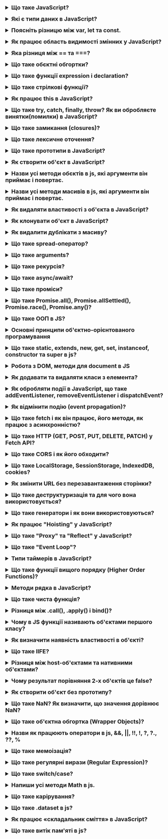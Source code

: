 <details style="margin-bottom: 15px;">
  <summary style="cursor: pointer; outline: none; font-weight: bold; font-size: 18px;">
    Що таке JavaScript?
  </summary>
  <div style="padding: 10px; font-size: 16px;">
    <p>JavaScript - це динамічна, об'єктно-орієнтована, прототипна мова програмування. JavaScript є об'єктно-орієнтованою мовою, що означає, що програми в JavaScript складаються з об'єктів. Об'єкти - це структури даних, які містять властивості та методи. JavaScript є прототипною мовою, що означає, що об'єкти створюються на основі прототипів. Прототипи - це об'єкти, які містять властивості та методи, які можуть бути успадковані іншими об'єктами.</p>
  </div>
</details>
<details style="margin-bottom: 15px;">
  <summary style="cursor: pointer; outline: none; font-weight: bold; font-size: 18px;">
    Які є типи даних в JavaScript?
  </summary>
  <div style="padding: 10px; font-size: 16px;">
    <p>Вісім типів даних, сім це примітиви, Object це не примітив.<br>
        - Number - числові дані, які можуть бути цілими або з рухомою комою.<br>
        - BigInt - використовується для зберігання великих цілих чисел.<br>
        - String - текстові дані.<br>
        - Boolean - логічні дані, які можуть бути true або false.<br>
        - Null - спеціальний тип даних, який означає відсутність значення.<br>
        - Undefined - спеціальний тип даних, який означає, що змінній не було присвоєне значення.<br>
        - Symbol - спеціальний тип даних, який використовується для унікальних ідентифікаторів.<br>
        - Object - структури даних, які містять властивості та методи.</p>
  </div>
</details>
<details style="margin-bottom: 15px;">
  <summary style="cursor: pointer; outline: none; font-weight: bold; font-size: 18px;">
    Поясніть різницю між var, let та const.
  </summary>
  <div style="padding: 10px; font-size: 16px;">
    <p>var - це оператор оголошення змінної з функціональною областю видимості. Область видимості змінної var визначається за допомогою її місцеположення в коді.<br>
let - це оператор оголошення змінної з блоковою областю видимості. Область видимості змінної let обмежена блоком, в якому вона була оголошена.<br>
const - це оператор оголошення змінної з блоковою областю видимості, яка не може бути змінена. Значення змінної const може бути змінено тільки в момент її оголошення.</p>
  </div>
</details>
<details style="margin-bottom: 15px;">
  <summary style="cursor: pointer; outline: none; font-weight: bold; font-size: 18px;">
    Як працює область видимості змінних у JavaScript?
  </summary>
  <div style="padding: 10px; font-size: 16px;">
    <p>У JavaScript існують дві основні типи областей видимості: глобальна та локальна. <br>
    - Глобальна область видимості (Global Scope): Змінні, які оголошуються поза будь-якою функцією чи блоком коду, визначаються в глобальній області видимості. Такі змінні можуть бути доступні в будь-якій частині коду, включаючи функції та блоки.<br>
    - Локальна область видимості (Local Scope): Змінні, оголошені всередині функції чи блоку коду, визначаються в локальній області видимості. Такі змінні доступні тільки всередині того контексту, в якому вони були оголошені.
    Коли код виконується, JavaScript здійснює пошук змінних у відповідній області видимості, спочатку шукаючи локальні змінні, а якщо таких немає, переходячи до глобальних. Якщо змінна не знайдена ні в одній з областей видимості, виникає помилка "ReferenceError".<br>
    - Функціональна область видимості (Functional Scope) або Лексична область видимості (Lexical Scope): Це концепція в JavaScript, в якій область видимості змінних визначається на основі місця їхнього оголошення у вихідному коді, а не місця виклику функції. Функціональна область видимості створюється тоді, коли функція оголошується, і вона зберігає доступ до змінних, які були оголошені в тому ж або більш високому контексті.
    </p>
  </div>
</details>
<details style="margin-bottom: 15px;">
  <summary style="cursor: pointer; outline: none; font-weight: bold; font-size: 18px;">
    Яка різниця між == та ===?
  </summary>
  <div style="padding: 10px; font-size: 16px;">
    <p>== (Порівняння за значенням): Цей оператор порівнює значення, конвертуючи їх у один і той же тип, якщо вони різні. Наприклад, 1 == '1' буде true, оскільки рядок '1' конвертується у число для порівняння.<br>
    === (Строге порівняння): Цей оператор порівнює значення і типи без конвертації. Він повертає true тільки в тому випадку, коли значення і типи обох операндів ідентичні. Наприклад, 1 === '1' буде false, оскільки типи (число і рядок) не збігаються.</p>
  </div>
</details>
<details style="margin-bottom: 15px;">
  <summary style="cursor: pointer; outline: none; font-weight: bold; font-size: 18px;">
    Що таке обєктні обгортки?
  </summary>
  <div style="padding: 10px; font-size: 16px;">
    <p>Об'єктні обгортки (Object Wrappers) в JavaScript є об'єктами, які оточують примітивні типи і дозволяють використовувати методи та властивості об'єктів для цих примітивів. </p>
  </div>
</details>
<details style="margin-bottom: 15px;">
  <summary style="cursor: pointer; outline: none; font-weight: bold; font-size: 18px;">
    Що таке функції expression і declaration?
  </summary>
  <div style="padding: 10px; font-size: 16px;">
    <p>Функції expression і declaration - це два типи функцій в JavaScript. Вони відрізняються за своїм синтаксисом, областю видимості та поведінкою.<br>
    1. Функції expression<br>
    Функції expression, або функціональні вирази, створюються всередині будь-якого виразу в JavaScript. Вони мають наступні особливості:<br>
    - Вони створюються в контексті присвоєння виразу.<br>
    - Після ключового слова function не обов'язково вказувати назву функції.<br>
    - Функція expression може бути використана в якості значення в будь-якому вираженні.<br>
    2. Функції declaration<br>
    Функції declaration, або функції оголошення, декларуються окремо від основного коду. Вони мають наступні особливості:<br>
    - Вони створюються в окремій інструкція в основному потоці коду.<br>
    - Після ключового слова function обов'язково вказувати назву функції.<br>
    - Функція declaration може бути викликана тільки за її назвою.<br>
    - Hoisting. Функція declaration може бути викликана до того, як вона буде фактично визначена.</p>
  </div>
</details>
<details style="margin-bottom: 15px;">
  <summary style="cursor: pointer; outline: none; font-weight: bold; font-size: 18px;">
    Що таке стрілкові функції?
  </summary>
  <div style="padding: 10px; font-size: 16px;">
    <p>Стрілкові функції — це новий синтаксис введений в ECMAScript 6 (ES6), який надає коротший спосіб оголошення функцій. Відрізняються від функцій expression і declaration:<br>
    1. Синтаксис.<br>
    2. Відсутність власного this: Стрілкові функції не мають власного контексту this. Значення this у стрілковій функції визначається контекстом, в якому вона використовується. Якщо стрілкова функція використовується в контексті об'єкта, то this буде посилатися на цей об'єкт. Якщо стрілкова функція використовується в контексті глобального простору імен, то this буде посилатися на window.<br>
    3. Аргументи: У стрілкових функціях немає власного об'єкта arguments. Ви можете використовувати arguments тільки в звичайних функціях.<br>
    4. Відсутність підняття (hoisting): Стрілкові функції не піднімаються (hoist), тобто їх не можна викликати перед оголошенням.</p>
  </div>
</details>
<details style="margin-bottom: 15px;">
  <summary style="cursor: pointer; outline: none; font-weight: bold; font-size: 18px;">
    Як працює this в JavaScript?
  </summary>
  <div style="padding: 10px; font-size: 16px;">
    <p>this - це контекст в JavaScript вказує на поточний об'єкт, на якому викликана функція. Значення this залежить від того, як саме була викликана функція.<br>
    1. Глобальний контекст: У глобальному контексті (поза будь-якою функцією), this вказує на глобальний об'єкт. В браузерах це може бути window.<br>
    <pre>
    console.log(this); // В браузері: Window
    </pre>
    2. Функції, які не є методами об'єктів: У випадку функцій, які не є методами об'єктів, this вказує на глобальний об'єкт. Враховуйте, що це може змінитися в режимі "strict" ("use strict"), де this залишиться undefined.<br>
    3. Методи об'єктів: У випадку методів об'єктів, this вказує на об'єкт, на якому була викликана функція-метод.<br>
    <pre>
      const obj = {
      name: "Example",
      logName: function() {
        console.log(this.name);
      }
      };
      obj.logName(); 
    </pre>
    4. Конструктори: Коли функція викликається як конструктор за допомогою new, this вказує на новий об'єкт, який створюється конструктором.<br>
    5. Стрілкові функції: Стрілкові функції не мають власного контексту this. Замість цього, вони успадковують значення this з контексту, в якому були створені.
  </div>
</details>
<details style="margin-bottom: 15px;">
  <summary style="cursor: pointer; outline: none; font-weight: bold; font-size: 18px;">
    Що таке try, catch, finally, throw? Як ви обробляєте винятки(помилки) в JavaScript?
  </summary>
  <div style="padding: 10px; font-size: 16px;">
    <p>Обробка винятків в JavaScript використовує механізм конструкцій try, catch, і finally. Винятки виникають у випадках помилок в час виконання програми.<br>
    - try - це блок коду, в якому ви виконуєте код, який може викликати виняток (помилку).<br>
    - catch - це блок коду, який виконується тільки в тому випадку, якщо виникає виняток у блоку try. Параметр catch (зазвичай названий error) містить об'єкт, який представляє виняток. В error більшість вбудованих типів помилок в JavaScript мають властивості name та message. Наприклад, error.name та error.message.<br>
    - finally - це блок коду, який виконується незалежно від того, чи виникла помилка в блоку try чи ні. Цей блок використовується для виконання завдань, які повинні відбутися незалежно від того, чи сталася помилка.<br>
    - throw - використовується для вручного викидання винятків (помилок). Ви можете викидати об'єкт помилки з будь-якими властивостями, які ви вважаєте за потрібне.<br>
    <pre>
      function divide(a, b) {
        if (b === 0) {
          throw new Error('Ділення на нуль недопустиме');
        }
        return a / b;
      }
      try {
        const result = divide(10, 0);
        console.log(result);
      } catch (error) {
        console.error('Виникла помилка:', error.message);
      } finally {
        console.log('Цей блок завжди виконується');
      }
    </pre>
    У даному коді:<br>
    - try: Обгортає код, який може викликати помилку.<br>
    - catch: Обробляє виняток, якщо він виникає в блоку try. Об'єкт error містить інформацію про помилку, таку як message та інші властивості.<br>
    - finally: Цей блок виконується незалежно від того, чи виникла помилка чи ні.<br>
    Також, можна використовувати конструкції throw для викидання винятків:</p>
  </div>
</details>
<details style="margin-bottom: 15px;">
  <summary style="cursor: pointer; outline: none; font-weight: bold; font-size: 18px;">
    Що таке замикання (closures)?
  </summary>
  <div style="padding: 10px; font-size: 16px;">
    <p>Це комбінація функції та лексичного оточення, в якому ця функція була оголошена. Замикання дозволяє зберігати доступ до зміннних із зовнішнього оточення, навіть після завершення виконання цього оточення.<br>
    Основні особливості замикань:<br>
    1. Доступ до області видимості: Функція в середині іншої функції може отримувати доступ до змінних з області видимості своєї батьківської функції, навіть після того, як батьківська функція завершила свою роботу.<br>
    2. Збереження стану: Замикання дозволяють зберігати стан (змінні) між викликами функції. Кожен раз, коли функція замикання викликається, вона все ще має доступ до значень змінних з області видимості, в якій вона була створена.<br>
    <pre>
      function counter() {
        let count = 0;
        return function() {
          count++;
          console.log(count);
        };
      }
      const increment = counter();
      increment(); // Виведе 1
      increment(); // Виведе 2
    </pre>
  </div>
</details>
<details style="margin-bottom: 15px;">
  <summary style="cursor: pointer; outline: none; font-weight: bold; font-size: 18px;">
    Що таке лексичне оточення?
  </summary>
  <div style="padding: 10px; font-size: 16px;">
    <p>Лексичне оточення (lexical scope) в JavaScript означає, що область видимості (scope) змінної визначається на основі місця, де ця змінна була визначена в програмі, а не на основі того, де вона викликається. Лексичне оточення є частиною механізму замикань (closures). Внутрішня функція (замикання) має доступ до змінних зовнішньої функції, навіть після того, як вона вже завершила свою роботу.</p>
  </div>
</details>
<details style="margin-bottom: 15px;">
  <summary style="cursor: pointer; outline: none; font-weight: bold; font-size: 18px;">
    Що таке прототипи в JavaScript?
  </summary>
  <div style="padding: 10px; font-size: 16px;">
    <p>Це об'єкти, які використовуються для успадкування властивостей і методів. Кожний об'єкт у JavaScript має прототип, який може бути використаний для визначення властивостей і методів, які доступні для цього об'єкта.<br>
    Створення прототипів: Прототипи в JavaScript визначаються за допомогою властивості prototype у функцій-конструкторів або через метод Object.create().<br>
    1. Використання методу Object.create():<br>
    <pre>
      // Об'єкт, який стане прототипом
      const animalPrototype = {
        makeSound: function() {
          console.log('Some generic sound');
        }
      };
      // Створення об'єкта з вказаним прототипом
      const cat = Object.create(animalPrototype);
      cat.type = 'Cat';
      // Виклик методу з прототипу
      cat.makeSound(); // Виведе 'Some generic sound'
    </pre>
    2. Використання класів (ES6 і вище):<br>
    <pre>
      class Animal {
      constructor(type) {
        this.type = type;
      }
      makeSound() {
        console.log('Some generic sound');
      }
      }
      // Створення об'єкта на основі класу
      const cat = new Animal('Cat');
      // Виклик методу з прототипу
      cat.makeSound(); // Виведе 'Some generic sound'
    </pre>
    3. Використання функції-конструктора:<br>
    <pre>
      // Функція-конструктор
      function Animal(type) {
        this.type = type;
      }
      // Додавання методу до прототипу
      Animal.prototype.makeSound = function() {
        console.log('Some generic sound');
      };
      // Створення об'єкта з використанням конструктора і його прототипу
      const cat = new Animal('Cat');
      // Виклик методу з прототипу
      cat.makeSound(); // Виведе 'Some generic sound'
    </pre>
    Переваги прототипів:<br>
    - Вони дозволяють легко створювати об'єкти з однаковими властивостями і методами.<br>
    - Вони дозволяють легко розширювати функціональність об'єктів.<br>
    - Вони дозволяють реалізувати поліморфізм.<br>
    Недоліки прототипів:<br>
    - Прототипи мають також ряд недоліків, зокрема:<br>
    - Вони можуть бути складними для розуміння та використання.<br>
    - Вони можуть призвести до неефективного використання пам'яті.<br>
  </div>
</details>
<details style="margin-bottom: 15px;">
  <summary style="cursor: pointer; outline: none; font-weight: bold; font-size: 18px;">
    Як створити об'єкт в JavaScript?
  </summary>
  <div style="padding: 10px; font-size: 16px;">
    <p>1. Літерал об'єкта: Використовуйте фігурні дужки {} для створення об'єкта та визначте його властивості та значення в середині.<br>
    <pre>
      let person = {
        name: 'John',
        age: 30,
        city: 'New York'
      };
    </pre>
    2. За допомогою конструктора об'єкта: Використовуйте конструктор Object() для створення порожнього об'єкта та додайте властивості пізніше.<br>
    <pre>
      let car = new Object();
      car.brand = 'Toyota';
      car.model = 'Camry';
    </pre>
    3. За допомогою класу (ES6 і вище): Використовуйте клас для створення об'єкта та визначте його властивості та методи.<br>
    <pre>
      class Dog {
        constructor(name, age) {
          this.name = name;
          this.age = age;
        }
        bark() {
          console.log('Woof!');
        }
      }
      let myDog = new Dog('Buddy', 3);
    </pre>
  </div>
</details>
<details style="margin-bottom: 15px;">
  <summary style="cursor: pointer; outline: none; font-weight: bold; font-size: 18px;">
    Назви усі методи обєктів в js, які аргументи він приймає і повертає.
  </summary>
  <div style="padding: 10px; font-size: 16px;">
    <p>1. Object.keys(obj): Використовується для отримання масиву із імен власних перераховуваних властивостей об'єкта.<br>
      - Приймає об'єкт obj.<br>
      - Повертає масив із строковими ключами об'єкта.<br>
      <pre>
      const person = {
      name: 'John',
      age: 30,
      city: 'New York'
      };
      const keys = Object.keys(person);
      console.log(keys); // Виведе масив ['name', 'age', 'city']
      </pre>
      2. Object.values(obj): Використовується для отримання масиву, що містить значення всіх власних перераховуваних значень об'єкта.<br>
      - Приймає об'єкт obj.<br>
      - Повертає масив із значеннями властивостей об'єкта.<br>
      <pre>
      const person = {
      name: 'John',
      age: 30,
      city: 'New York'
      };
      const values = Object.values(person);
      console.log(values); // Виведе масив ['John', 30, 'New York']
      </pre>
      3. Object.entries(obj): Використовується для отримання масиву масивів, де кожен масив містить пару ключ-значення для кожної власної перераховуваної властивості об'єкта.<br>
      - Приймає об'єкт obj.<br>
      - Повертає масив масивів, кожен з яких має два елементи: ключ та відповідне йому значення.<br>
      <pre>
      const person = {
      name: 'John',
      age: 30,
      city: 'New York'
      };
      const entries = Object.entries(person);
      console.log(entries);// Виведе масив масивів [['name', 'John'], ['age', 30], ['city', 'New York']]
      </pre>
      4. Object.assign(target, source1, source2, ...): використовується для об'єднання (копіювання) властивостей одного або кількох об'єктів у цільовий об'єкт.<br>
      - Приймає цільовий об'єкт target та декілька джерел source1, source2, і так далі.<br>
      - Повертає об'єкт target, що є результатом об'єднання (копіювання) властивостей з усіх джерел у цільовий об'єкт.<br>
      <pre>
      const target = { a: 1, b: 2 };
      const source1 = { b: 3, c: 4 };
      const source2 = { c: 5, d: 6 };
      const result = Object.assign(target, source1, source2);
      console.log(result);
      // Виведе об'єкт { a: 1, b: 3, c: 5, d: 6 }
      console.log(target);
      // Також виведе об'єкт { a: 1, b: 3, c: 5, d: 6 }
      </pre>
      5. Object.freeze(obj): використовується для "заморожування" об'єкта. Заморожування об'єкта означає, що його властивості не можуть бути змінені, додані або видалені після того, як об'єкт був заморожений.<br>
      - Приймає об'єкт obj.<br>
      - Повертає заморожений об'єкт, що не може бути змінений (нові властивості не можуть бути додані, а існуючі не можуть бути видалені або змінені).<br>
      <pre>
      const person = {
      name: 'John',
      age: 30
      };
      Object.freeze(person);
      // Спроба змінити властивість об'єкта буде проігнорована
      person.age = 31;
      // Спроба додати нову властивість буде проігнорована
      person.city = 'New York';
      // Спроба видалити властивість буде проігнорована
      delete person.name;
      console.log(person);  // Виведе об'єкт { name: 'John', age: 30 }
      </pre>
      6. Object.seal(obj): використовується для "запечатування" об'єкта. Запечатування об'єкта означає, що властивості об'єкта можна змінювати, але не можна додавати нові властивості або видаляти існуючі.<br>
      - Приймає об'єкт obj.<br>
      - Повертає запечатаний об'єкт, що не дозволяє додавати нові властивості, але дозволяє змінювати та видаляти існуючі властивості.<br>
      <pre>
        const person = {
        name: 'John',
        age: 30
        };
        Object.seal(person);
        // Змінити властивість об'єкта можна
        person.age = 31;
        // Додати нову властивість не можна
        person.city = 'New York';  // Це буде проігноровано
        // Видалити властивість не можна
        delete person.name;  // Це буде проігноровано
        console.log(person);  // Виведе об'єкт { name: 'John', age: 31 }
      </pre>
      7. Object.defineProperty(obj, prop, descriptor): використовується для додавання чи зміни властивостей об'єкта з додатковими налаштуваннями, такими як атрибути властивості (наприклад, конфігуруючі, записуючі та перераховувані атрибути).<br>
      - Приймає об'єкт obj, ім'я властивості prop, та об'єкт descriptor, що описує атрибути властивості.<br>
      - Повертає об'єкт obj після встановлення властивості за вказаними атрибутами.<br>
      8. Object.getOwnPropertyNames(obj): використовується для отримання масиву імен всіх власних властивостей об'єкта (незалежно від того, чи вони перераховувані, чи ні).<br>
      - Приймає об'єкт obj.<br>
      - Повертає масив із іменами всіх властивостей об'єкта (включаючи незлічені).<br>
      9. Object.getOwnPropertyDescriptor(obj, prop) використовується для отримання об'єкта опису властивості для вказаної властивості об'єкта. Опис включає різні атрибути властивості, такі як value, writable, enumerable, та configurable.:<br>
      - Приймає об'єкт obj та ім'я властивості prop.<br>
      - Повертає об'єкт, що містить атрибути даної властивості.<br>
      10. Object.create(proto, propertiesObject): використовується для створення нового об'єкта з вказаним прототипом. Він приймає один аргумент - об'єкт, який буде встановлено як прототип для новоствореного об'єкта.<br>
      - Приймає об'єкт-прототип proto та необов'язковий об'єкт propertiesObject.<br>
      - Повертає новий об'єкт, який має вказаний прототип.<br>
      <pre>
      const personPrototype = {
      greet: function() {
        console.log(`Hello, my name is ${this.name}`);
      }
      };
      const john = Object.create(personPrototype);
      john.name = 'John';
      john.greet(); // Виведе 'Hello, my name is John'
      </pre>
      </p>
  </div>
</details>
<details style="margin-bottom: 15px;">
  <summary style="cursor: pointer; outline: none; font-weight: bold; font-size: 18px;">
    Назви усі методи масивів в js, які аргументи він приймає і повертає.
  </summary>
  <div style="padding: 10px; font-size: 16px;">
    <p>1. concat():  для об'єднання двох чи більше масивів чи елементів у новий масив, не змінюючи оригінальні масиви. Він повертає новий масив, який складається з елементів об'єднаних масивів.<br>
    - Приймає: елементи чи масиви для об'єднання.<br>
    - Повертає: новий масив, що містить об'єднані елементи.<br>
    <pre>
      const array1 = [1, 2, 3];
      const array2 = [4, 5, 6];
      const newArray = array1.concat(array2, 7, 8);
      console.log(newArray);
      // Виведе: [1, 2, 3, 4, 5, 6, 7, 8]
      console.log(array1);
      // Залишиться без змін: [1, 2, 3]
      console.log(array2);
      // Залишиться без змін: [4, 5, 6]
    </pre>
    2. filter(callback(element, index, array)): використовується для створення нового масиву, який містить лише ті елементи оригінального масиву, для яких callback-функція повертає true. Іншими словами, filter() відфільтровує елементи масиву на підставі заданої умови.<br>
    - Приймає: callback-функцію, яка визначає, які елементи повинні бути включені в новий масив.<br>
    - Повертає: новий масив, що містить елементи, для яких callback повертає true.
    <pre>
    const numbers = [1, 2, 3, 4, 5, 6];
    const evenNumbers = numbers.filter(function(number) {
      return number % 2 === 0;
    });
    console.log(evenNumbers);
    // Виведе: [2, 4, 6]
    </pre>
    <br>
    3. map(callback(element, index, array)): використовується для створення нового масиву, у якому кожен елемент є результатом виклику заданої callback-функції для кожного елемента оригінального масиву. Іншими словами, map() застосовує задану функцію до кожного елемента масиву та повертає новий масив, який містить результати цих викликів.<br>
    - Приймає: callback-функцію, яка визначає, як змінювати кожен елемент.<br>
    - Повертає: новий масив, що містить результати виклику callback для кожного елемента.
    <pre>const numbers = [1, 2, 3, 4, 5];
    const squaredNumbers = numbers.map(function(number) {
      return number ** 2;
    });
    console.log(squaredNumbers);
    // Виведе: [1, 4, 9, 16, 25]
    </pre>
    <br>
    4. reduce(callback(accumulator, currentValue, index, array), initialValue): використовується для зменшення (згортання) масиву до одного значення, застосовуючи callback-функцію для кожного елемента масиву, починаючи з лівого краю (першого елемента) до правого краю (останнього елемента).<br>
    - Приймає: callback-функцію та необов'язковий початковий значок (initialValue), яке використовується як перший аргумент для першого виклику callback.<br>
    - Повертає: результат послідовних викликів callback.<br>
    <pre>
    const numbers = [1, 2, 3, 4, 5];
    const sum = numbers.reduce(function(accumulator, currentValue) {
      return accumulator + currentValue;
    }, 0);
    console.log(sum);
    // Виведе: 15
    </pre>
    5. forEach(callback(element, index, array)): використовується для виконання заданої callback-функції один раз для кожного елемента в масиві, в порядку їх послідовності. Він не повертає новий масив, а просто виконує вказану функцію для кожного елемента масиву.<br>
    - Приймає: callback-функцію, яка викликається для кожного елемента масиву.<br>
    - Повертає: нічого не повертає.
    <pre>
    const fruits = ['apple', 'banana', 'orange'];
    fruits.forEach(function(fruit, index) {
      console.log(`Element at index ${index}: ${fruit}`);
    });
    // Виведе:
    // Element at index 0: apple
    // Element at index 1: banana
    // Element at index 2: orange
    </pre>
    <br>
    6. find(callback(element, index, array)): використовується для знаходження першого елемента в масиві, який відповідає заданій умові, вказаній у callback-функції. Якщо елемент знайдено, find() повертає його значення; якщо ж жоден елемент не відповідає умові, повертається undefined.<br>
    - Приймає: callback-функцію, яка визначає, який елемент потрібно знайти.<br>
    - Повертає: перший елемент, для якого callback повертає true.<br>
    <pre>const numbers = [1, 3, 5, 2, 4, 6];
    const firstEvenNumber = numbers.find(function(number) {
      return number % 2 === 0;
    });
    console.log(firstEvenNumber);
    // Виведе: 2
    </pre>
    7. indexOf(searchElement, fromIndex): використовується для визначення індексу першого входження заданого елемента в масиві. Якщо елемент знаходиться в масиві, indexOf() повертає його індекс; якщо елемент відсутній, повертається -1.<br>
    - Приймає: елемент для пошуку та необов'язковий індекс (з якого починати пошук).<br>
    - Повертає: індекс першого входження шуканого елемента або -1, якщо елемент не знайдено.<br>
    <pre>
    const fruits = ['apple', 'banana', 'orange'];
    const bananaIndex = fruits.indexOf('banana');
    console.log(bananaIndex);
    // Виведе: 1
    const grapeIndex = fruits.indexOf('grape');
    console.log(grapeIndex);
    // Виведе: -1 (елемент не знайдено)
    </pre>
    8. sort(compareFunction): використовується для сортування елементів масиву. Сортування може виконуватися за зростанням (за замовчуванням) або за спаданням. Якщо елементи масиву є рядками, вони сортуються лексикографічно (за алфавітом); якщо елементи є числами, вони сортуються числово.<br>
    - Приймає: функцію порівняння, що визначає порядок сортування.<br>
    - Повертає: відсортований масив.<br>
    <pre>
    const numbers = [3, 1, 4, 1, 5, 9, 2, 6, 5, 3, 5];
    numbers.sort(function(a, b) {
      return a - b;
    });
    console.log(numbers);
    // Виведе: [1, 1, 2, 3, 3, 4, 5, 5, 5, 6, 9]
    </pre>
    9. slice(start, end): використовується для створення нового масиву, який є підмасивом оригінального масиву. Він вибирає елементи масиву від заданого початкового індексу до заданого кінцевого індексу (не включаючи сам кінцевий індекс) і повертає новий масив, що складається з цих елементів.<br>
    - Приймає: індекс початку та (необов'язково) індекс кінця зрізу.<br>
    - Повертає: новий масив, що містить вибрані елементи.<br>
    <pre>
    const fruits = ['apple', 'banana', 'orange', 'grape', 'kiwi'];
    const slicedFruits = fruits.slice(1, 4);
    console.log(slicedFruits);
    // Виведе: ['banana', 'orange', 'grape']
    </pre>
    10. splice(start, deleteCount, item1, item2, ...): використовується для зміни вмісту масиву, додаючи нові елементи та/або видаляючи існуючі елементи. Він може виконувати вставку, видалення або обидві операції одночасно. splice() змінює оригінальний масив і повертає масив елементів, які були видалені.<br>
    - Приймає: індекс початку, кількість елементів для видалення та (необов'язково) елементи для вставки.<br>
    - Повертає: масив елементів, які були видалені.<br>
    <pre>const numbers = [1, 2, 3, 4, 5];
    // Видаляє 2 елементи починаючи з індексу 2 і додає нові елементи 6 і 7 на їхнє місце
    const removedElements = numbers.splice(2, 2, 6, 7);
    console.log(numbers);
    // Виведе: [1, 2, 6, 7, 5]
    console.log(removedElements);
    // Виведе: [3, 4]
    </pre>
    11. pop(): використовується для видалення останнього елемента з кінця масиву. Цей метод змінює оригінальний масив і повертає видалений елемент.<br>
    - Приймає: немає аргументів.<br>
    - Повертає: вилучений останній елемент масиву.<br>
    <pre>
    const fruits = ['apple', 'banana', 'orange'];
    const removedFruit = fruits.pop();
    console.log(fruits);
    // Виведе: ['apple', 'banana']
    console.log(removedFruit);
    // Виведе: 'orange'
    </pre>
    12. push(element1, element2, ...): використовується для додавання одного або кількох нових елементів в кінець масиву. Цей метод змінює оригінальний масив і повертає нову довжину масиву після додавання нових елементів.<br>
    - Приймає: елементи для додавання на кінець масиву.<br>
    - Повертає: нову довжину масиву.<br>
    <pre>
    const fruits = ['apple', 'banana'];
    const newLength = fruits.push('orange');
    console.log(fruits);
    // Виведе: ['apple', 'banana', 'orange']
    console.log(newLength);
    // Виведе: 3 (нова довжина масиву)
    </pre>
    13. shift(): використовується для видалення першого елемента з початку масиву. Цей метод змінює оригінальний масив і повертає видалений елемент.<br>
    - Приймає: немає аргументів.<br>
    - Повертає: вилучений перший елемент масиву.<br>
    <pre>
    const fruits = ['apple', 'banana', 'orange'];
    const removedFruit = fruits.shift();
    console.log(fruits);
    // Виведе: ['banana', 'orange']
    console.log(removedFruit);
    // Виведе: 'apple'
    </pre>
    14. unshift(element1, element2, ...): використовується для додавання одного чи кількох нових елементів на початок масиву. Цей метод змінює оригінальний масив і повертає нову довжину масиву після додавання нових елементів.<br>
    - Приймає: елементи для додавання на початок масиву.<br>
    - Повертає: нову довжину масиву.<br>
    <pre>
      const fruits = ['banana', 'orange'];
      const newLength = fruits.unshift('apple');
      console.log(fruits);
      // Виведе: ['apple', 'banana', 'orange']
      console.log(newLength);
      // Виведе: 3 (нова довжина масиву)
    </pre>
    15. reverse(): використовується для додавання одного чи кількох нових елементів на початок масиву. Цей метод змінює оригінальний масив і повертає нову довжину масиву після додавання нових елементів.<br>
    - Приймає: немає аргументів.<br>
    - Повертає: масив, відсортований у зворотньому порядку.<br>
    <pre>
    const fruits = ['banana', 'orange'];
    const newLength = fruits.unshift('apple');
    console.log(fruits);
    // Виведе: ['apple', 'banana', 'orange']
    console.log(newLength);
    // Виведе: 3 (нова довжина масиву)
    </pre>
    16. includes(searchElement, fromIndex): використовується для визначення, чи містить масив певний елемент. Він повертає true, якщо елемент знайдений у масиві, і false, якщо елемент відсутній.<br>
    - Приймає: елемент для пошуку та (необов'язково) індекс (з якого починати пошук).<br>
    - Повертає: true, якщо масив містить шуканий елемент, і false - в іншому випадку.<br>
    <pre>
    const fruits = ['apple', 'banana', 'orange'];
    const isBananaIncluded = fruits.includes('banana');
    console.log(isBananaIncluded);
    // Виведе: true
    const isGrapeIncluded = fruits.includes('grape');
    console.log(isGrapeIncluded);
    // Виведе: false
    </pre>
    17. every(callback(element, index, array)): використовується для перевірки того, чи задана умова виконується для кожного елемента масиву. Він повертає true, якщо умова виконується для всіх елементів, і false, якщо хоча б один елемент не відповідає умові.<br>
    - Приймає: callback-функцію, яка повертає true чи false для кожного елемента.<br>
    - Повертає: true, якщо всі елементи відповідають умові в callback, і false - якщо хоча б один не відповідає.<br>
    <pre>
    const numbers = [2, 4, 6, 8, 10];
    const allAreEven = numbers.every(function(number) {
      return number % 2 === 0;
    });
    console.log(allAreEven);
    // Виведе: true
    </pre>
    18. some(callback(element, index, array)): використовується для перевірки того, чи принаймні один елемент масиву відповідає заданій умові. Він повертає true, якщо умова виконується хоча б для одного елемента, і false, якщо жоден елемент не відповідає умові.<br>
    - Приймає: callback-функцію, яка повертає true чи false для кожного елемента.<br>
    - Повертає: true, якщо хоча б один елемент відповідає умові в callback, і false - якщо ні.<br>
    <pre>const numbers = [1, 3, 5, 6, 9];
    const atLeastOneIsEven = numbers.some(function(number) {
      return number % 2 === 0;
    });
    console.log(atLeastOneIsEven);
    // Виведе: true
    </pre>
    19. join(separator): використовується для об'єднання всіх елементів масиву в рядок. Він приймає один аргумент - роздільник, який використовується для визначення розділу між елементами при їх об'єднанні в рядок. Якщо аргумент відсутній, елементи об'єднуються без роздільника, просто прилягаючи один до одного.<br>
    - Приймає: роздільник для об'єднання елементів масиву в рядок.<br>
    - Повертає: рядок, що містить всі елементи масиву, розділені вказаним роздільником.<br>
    <pre>
    const fruits = ['apple', 'banana', 'orange'];
    const resultString = fruits.join(', ');
    console.log(resultString);
    // Виведе: 'apple, banana, orange'
    </pre>
    20. toString(): використовується для перетворення масиву в рядок. Коли ви викликаєте toString() на масиві, він повертає рядок, представляючи всі елементи масиву, розділені комами.<br>
    - Приймає: немає аргументів.<br>
    - Повертає: рядок, який представляє масив.<br>
    <pre>
    const fruits = ['apple', 'banana', 'orange'];
    const resultString = fruits.toString();
    console.log(resultString);
    // Виведе: 'apple,banana,orange'
    </pre>
    21. Array.isArray(obj): використовується для перевірки того, чи є об'єкт масивом. Вона повертає true, якщо об'єкт є масивом, і false, якщо ні.<br>
    - Приймає: об'єкт для перевірки.<br>
    - Повертає: true, якщо переданий об'єкт є масивом, і false - в іншому випадку.<br>
    <pre>
    const array = [1, 2, 3];
    const object = { key: 'value' };
    console.log(Array.isArray(array));
    // Виведе: true
    console.log(Array.isArray(object));
    // Виведе: false
    </pre>
    22. Array.from: призначений для створення нового масиву з ітерируємого або подібного до масиву об'єкта. 
    - iterable: Об'єкт, який буде перетворений в масив. Це може бути об'єкт, який є ітерируємим (наприклад, масив, строка, Set, Map, NodeList, тощо).<br>
    <pre>
    const set = new Set([1, 2, 3]);
    const arrayFromSet = Array.from(set);
    console.log(arrayFromSet); // Виведе: [1, 2, 3]
    </pre>
  </div>
</details>
<details style="margin-bottom: 15px;">
  <summary style="cursor: pointer; outline: none; font-weight: bold; font-size: 18px;">
    Як видаляти властивості з об'єкта в JavaScript?
  </summary>
  <div style="padding: 10px; font-size: 16px;">
    <p>В JavaScript для видалення властивості з об'єкта можна використовувати оператор delete. 
    Особливості:
    - delete видаляє властивість об'єкта, але не впливає на прототипні властивості.
    - delete повертає true, якщо властивість успішно видалена, і false, якщо властивості не існує або не може бути видалена (наприклад, якщо властивість визначена з configurable: false).
    <pre>
    const person = { name: 'John', age: 25 };
    // Видалення властивості 'age'
    delete person.age;
    console.log(person);
    // Виведе: { name: 'John' }
    </pre>
  </div>
</details>
<details style="margin-bottom: 15px;">
  <summary style="cursor: pointer; outline: none; font-weight: bold; font-size: 18px;">
    Як клонувати об'єкт в JavaScript?
  </summary>
  <div style="padding: 10px; font-size: 16px;">
    <p>1. Використання оператора Spread (...):<br>
    <pre>
    const originalObject = { name: 'John', age: 25 };
    const clonedObject = { ...originalObject };
    console.log(clonedObject);
    // Виведе: { name: 'John', age: 25 }
    </pre>
    Особливості:<br>
    - Цей спосіб працює лише для поверхневого клонування. Якщо об'єкт має вкладені об'єкти або масиви, вони будуть вказувати на ті ж самі об'єкти в обох копіях.<br>
    - Не підтримує клонування прототипів об'єкта.<br>
    2. Використання методу Object.assign():<br>
    <pre>
    const originalObject = { name: 'John', age: 25 };
    const clonedObject = Object.assign({}, originalObject);
    console.log(clonedObject);
    // Виведе: { name: 'John', age: 25 }
    </pre>
    Особливості:<br>
    - Працює так само, як і Spread-оператор для поверхневого клонування.<br>
    - Дозволяє об'єднувати кілька об'єктів в один.<br>
    3. Використання JSON.parse() та JSON.stringify():<br>
    <pre>
    const originalObject = { name: 'John', age: 25 };
    const clonedObject = JSON.parse(JSON.stringify(originalObject));
    console.log(clonedObject);
    // Виведе: { name: 'John', age: 25 }
    </pre>
    Особливості:<br>
    - Цей метод глибоко клонує об'єкт, включаючи вкладені об'єкти та масиви.<br>
    - Проте, він не підтримує клонування функцій або об'єктів з власними методами, оскільки вони втрачаються при перетворенні в рядок JSON.<br>
    4. Для глибокого клонування використовується structuredClone(object) з усіма вкладеними властивостями. Не копіює методи(функції) в обєкті.<br>
    <pre>
    let user = {
      name: "Микола",
      sizes: {
        height: 182,
        width: 50
      }
    };
    let clone = structuredClone(user);
    </pre>
    </p>
  </div>
</details>
<details style="margin-bottom: 15px;">
  <summary style="cursor: pointer; outline: none; font-weight: bold; font-size: 18px;">
    Як видалити дублікати з масиву?
  </summary>
  <div style="padding: 10px; font-size: 16px;">
    <p>1. Використання Set: Використання об'єкта Set дозволяє автоматично видалити дублікати, оскільки Set унікальний список значень.<br>
    <pre>
      const arrayWithDuplicates = [1, 2, 2, 3, 4, 4, 5];
      const uniqueArray = [...new Set(arrayWithDuplicates)];
      console.log(uniqueArray);
      // Виведе: [1, 2, 3, 4, 5]
    </pre>
    2. Використання методу filter та indexOf: Можна використовувати метод filter разом із indexOf, щоб залишити лише перший екземпляр кожного значення.<br>
    <pre>
    const arrayWithDuplicates = [1, 2, 2, 3, 4, 4, 5];
    const uniqueArray = arrayWithDuplicates.filter((value, index, array) => array.indexOf(value) === index);
    console.log(uniqueArray);
    // Виведе: [1, 2, 3, 4, 5]
    </pre>
    </p>
  </div>
</details>
<details style="margin-bottom: 15px;">
  <summary style="cursor: pointer; outline: none; font-weight: bold; font-size: 18px;">
    Що таке spread-оператор?
  </summary>
  <div style="padding: 10px; font-size: 16px;">
    <p>Spread-оператор (оператор розширення) - це оператор, який дозволяє розкласти значення об'єкта або масиву на окремі аргументи.<br>
    1. Розгортання масивів:<br>
    <pre>
    const array1 = [1, 2, 3];
    const array2 = [...array1, 4, 5];
    console.log(array2);
    // Виведе: [1, 2, 3, 4, 5]
    </pre>
    2. Розгортання об'єктів:<br>
    <pre>
    const obj1 = { a: 1, b: 2 };
    const obj2 = { ...obj1, c: 3, d: 4 };
    console.log(obj2);
    // Виведе: { a: 1, b: 2, c: 3, d: 4 }
    </pre>
    3. Передача аргументів функціям:<br>
    <pre>
    const numbers = [1, 2, 3];
    const sum = (a, b, c) => a + b + c;
    const result = sum(...numbers);
    console.log(result);
    // Виведе: 6
    </pre>
    4. Розгортання рядків:<br>
    <pre>
    const str = 'hello';
    const chars = [...str];
    console.log(chars);
    // Виведе: ['h', 'e', 'l', 'l', 'o']
    </pre>
    Під капотом spread-оператор працює наступним чином:<br>
    - Якщо аргумент expression є об'єктом, то spread-оператор розкладає його на окремі аргументи, використовуючи метод Object.entries().<br>
    - Якщо аргумент expression є масивом, то spread-оператор розкладає його на окремі аргументи, використовуючи метод Array.from().
  </div>
</details>
<details style="margin-bottom: 15px;">
  <summary style="cursor: pointer; outline: none; font-weight: bold; font-size: 18px;">
    Що таке arguments?
  </summary>
  <div style="padding: 10px; font-size: 16px;">
    <p>Це подібний до масиву об'єкт(псевдомасив), який містить всі аргументи, передані функції, в порядку їх передачі. Він є доступним у всіх функціях, незалежно від їх сигнатури. Об'єкт arguments має такі методи:<br>
    length - повертає кількість аргументів, переданих функції.<br>
    callee - повертає функцію, яка викликається в даний момент.</p>
  </div>
</details>
<details style="margin-bottom: 15px;">
  <summary style="cursor: pointer; outline: none; font-weight: bold; font-size: 18px;">
    Що таке рекурсія?
  </summary>
  <div style="padding: 10px; font-size: 16px;">
    <p>Це концепція, коли функція викликає сама себе. Вона використовується для розв'язання задач, які можна розбити на менші аналогічні задачі. Використовуйте рекурсію з обережністю, оскільки вона може призвести до переповнення стека. Рекурсія може бути використана в JavaScript для вирішення різних завдань, таких як: Обчислення факторіалу
    <pre>
    function factorial(n) {
      if (n === 0) {
        return 1;
      } else {
        return n * factorial(n - 1);
      }
    }
    console.log(factorial(5)); // 120
    </pre>
    </p>
  </div>
</details>
<details style="margin-bottom: 15px;">
  <summary style="cursor: pointer; outline: none; font-weight: bold; font-size: 18px;">
    Що таке async/await?
  </summary>
  <div style="padding: 10px; font-size: 16px;">
    <p>async/await - це синтаксичний цукор, що дозволяє зручно працювати з асинхронним кодом та промісами. Функція завжди повертає проміс.<br>
    async: Ключове слово async використовується для визначення асинхронної функції. Функція, оголошена з async, завжди повертає проміс, навіть якщо вона повертає не-промісне значення.
    <pre>
    async function myAsyncFunction() {
      return "Hello, World!";
    }
    </pre>
    await: Ключове слово await може використовуватися всередині асинхронної функції для очікування завершення асинхронної операції. Використовується тільки всередині асинхронної функції.
    <pre>
    async function fetchData() {
      const response = await fetch('https://example.com/api/data');
      const data = await response.json();
      console.log(data);
    }
    </pre>
    Робота під капотом: async/await базується на промісах. async функція завжди повертає проміс. await працює, чекаючи на виконання проміса. Це забезпечує асинхронне виконання без блокування потоку виконання.
    </p>
  </div>
</details>
<details style="margin-bottom: 15px;">
  <summary style="cursor: pointer; outline: none; font-weight: bold; font-size: 18px;">
    Що таке проміси?
  </summary>
  <div style="padding: 10px; font-size: 16px;">
    <p>Це об'єкти, які представляють результат асинхронної операції. Проміс може перебувати в трьох станах: "pending" (очікує), "fulfilled" (виконано) та "rejected" (відхилено). Проміси можна використовувати для того, щоб асинхронні операції не блокували виконання коду. Він спрощує роботу з асинхронним кодом та дозволяє уникнути "callback hell" - ситуації, коли вкладені колбеки стають важкими для читання та обслуговування.<br>
    Методи промісів:<br>
    - then: Викликається, коли проміс виконано (стан "fulfilled"). Приймає два колбеки: перший для успішного виконання, другий для відхилення.<br>
    - catch: Викликається, коли проміс відхилено (стан "rejected"). Використовується для обробки помилок.<br>
    - finally: Викликається незалежно від того, чи виконано чи відхилено проміс. Використовується для виконання завдань, які повинні відбутися завжди.<br>
    Як працюють проміси під капотом<br>
    Під капотом проміси реалізовані за допомогою генераторів. Генератор - це спеціальний тип об'єкта, який може генерувати послідовність значень. Проміси використовують генератори для того, щоб зберігати результат асинхронної операції.<br>
    Коли створюється промис, він знаходиться в стані очікування. Коли асинхронна операція завершається, она викликає одну з функцій resolve() або reject(). Функція resolve() встановлює статус промісу на виконання і повертає результат асинхронної операції. Функція reject() встановлює статус промісу на відхилення і повертає об'єкт помилки.
    <pre>
    // Завантажити файл з Інтернету
    const promise = new Promise((resolve, reject) => {
      fetch("https://example.com/file.txt")
        .then((response) => response.text())
        .then(resolve, reject);
    });
    // Вивести результат загрузки файла
    promise.then((text) => console.log(text));
    </pre>
    <pre>
    const myPromise = new Promise((resolve, reject) => {
    // Асинхронний код або операція
    const success = true;
    if (success) {
        resolve("Успішний результат!");
    } else {
        reject("Помилка!");
    }
    });
    </pre>
    </p>
  </div>
</details>
<details style="margin-bottom: 15px;">
  <summary style="cursor: pointer; outline: none; font-weight: bold; font-size: 18px;">
    Що таке Promise.all(), Promise.allSettled(), Promise.race(), Promise.any()?
  </summary>
  <div style="padding: 10px; font-size: 16px;">
    <p>Це методи, що дозволяють працювати з кількома промісами. 
    1. Promise.all(): приймає масив промісів чи ітерабельний об'єкт, і повертає новий проміс, який вирішується, коли всі проміси в масиві вирішені, або відхилений, коли хоча б один з промісів відхилено. Повертає масив результатів, в порядку, в якому були передані проміси. 
    <pre>
    const promise1 = fetchData1();
    const promise2 = fetchData2();
    const promise3 = fetchData3();
    Promise.all([promise1, promise2, promise3])
    .then(results => {
        console.log('Усі дані отримані:', results);
    })
    .catch(error => {
        console.error('Помилка отримання даних:', error);
    });
    </pre>
    2. Promise.allSettled(): схожий на Promise.all(), але він повертає масив з об'єктами, які містять інформацію про стан кожного промісу. Об'єкти в цьому масиві мають такі властивості:<br>
    status - стан промісу: fulfilled або rejected;<br>
    value - результат промісу, якщо він був виконаний;<br>
    reason - причина відхилення промісу, якщо він був відхилений.
    <pre>
    const promise1 = fetchData1();
    const promise2 = fetchData2();
    const promise3 = fetchData3();
    Promise.allSettled([promise1, promise2, promise3])
    .then(results => {
        console.log('Результати виконання:', results);
    });
    </pre>
    3. Promise.race() повертає перший виконаний промис, незалежно від того, виконаний він успішно або відхилений.<br>
    4. Promise.any() повертає перший успішно виконаний промис, якщо такий є. Якщо жоден з промисів не буде виконаний успішно, то цей метод поверне відхилений промис.<br>
    Як працюють під капотом?<br>
    Всі чотири методи працюють за допомогою генераторів. Генератор - це спеціальний тип об'єкта, який може генерувати послідовність значень. Коли викликається один з цих методів, він створює новий генератор. Цей генератор починає виконуватися, коли всі передані промиси будуть створені. Як тільки один з переданих промисів переходить в стан виконання, генератор генерує наступне значення. Це значення - це результат виконаного промісу. Якщо всі передані промиси будуть виконані успішно, то генератор завершить свою роботу і поверне масив з результатами виконаних промисів. Якщо один з переданих промисів буде відхилений, то генератор також завершить свою роботу і поверне відхилений промис.
  </div>
</details>
<details style="margin-bottom: 15px;">
  <summary style="cursor: pointer; outline: none; font-weight: bold; font-size: 18px;">
    Що таке ООП в JS?
  </summary>
  <div style="padding: 10px; font-size: 16px;">
    <p>ООП (об'єктно-орієнтоване програмування) - це парадигма програмування, яка фокусується на об'єктах. Об'єкт - це екземпляр класу, який має властивості та методи. В ООП код організований в об'єкти, які взаємодіють один з одним. Це дозволяє створювати програму, яка є більш модульною, легкою у розумінні та підтримці. ООП в JS реалізується за допомогою класів. Клас - це опис об'єкта. Він визначає властивості та методи, які будуть мати об'єкти цього класу.</p>
  </div>
</details>
<details style="margin-bottom: 15px;">
  <summary style="cursor: pointer; outline: none; font-weight: bold; font-size: 18px;">
    Основні принципи об'єктно-орієнтованого програмування
  </summary>
  <div style="padding: 10px; font-size: 16px;">
    <p>Це парадигма програмування, яка фокусується на об'єктах. Об'єкт - це екземпляр класу, який має властивості та методи.
    Основні принципи ООП:<br>
    1. Інкапсуляція - це принцип об'єктно-орієнтованого програмування, який дозволяє об'єднувати дані та поведінку в один об'єкт. Це дозволяє приховати деталі реалізації об'єкта від інших об'єктів.<br>
    2. Наслідування - це механізм, що дозволяє створювати новий клас на основі існуючого (батьківського) класу. Клас, який успадковує властивості та методи іншого класу, називається класом-нащадком або підкласом, а клас, від якого успадковується, - класом-батьком або суперкласом. Наслідування дозволяє використовувати та розширювати функціональність вже існуючих класів.<br>
    3. Поліморфізм - це принцип, який дозволяє об'єктам одного типу мати різні реалізації одного і того ж методу. Це дозволяє об'єктам різних типів використовуватися та оброблятися як об'єкти одного типу, спрощуючи код та забезпечуючи більшу універсальність. Поліморфізм виникає через використання спільних інтерфейсів або абстракцій.<br>
    4. Абстракція - це принцип, який дозволяє створювати об'єкти, які не залежать від деталей їхньої реалізації. Абстракція дозволяє визначати загальні характеристики класу та використовувати їх для створення об'єктів.</p>
  </div>
</details>
<details style="margin-bottom: 15px;">
  <summary style="cursor: pointer; outline: none; font-weight: bold; font-size: 18px;">
    Що таке static, extends, new, get, set, instanceof, constructor та super в js?
  </summary>
  <div style="padding: 10px; font-size: 16px;">
    <p>1. static: Ключове слово static використовується для визначення статичних методів або статичних властивостей класу. Статичні методи можна викликати без створення екземпляра класу, і вони використовуються на самому класі, а не на його екземплярах.<br>
    <pre>
    class MathOperations {
    static add(a, b) {
        return a + b;
    }
    static subtract(a, b) {
        return a - b;
    }
    }
    console.log(MathOperations.add(5, 3));  // 8
    console.log(MathOperations.subtract(8, 3));  // 5
    </pre>
    2. extends: Ключове слово extends використовується для успадкування властивостей та методів одного класу від іншого. Клас, який успадковує, називається класом-нащадком, а клас, від якого успадковують, - класом-батьком або суперкласом.<br>
    <pre>
    class Animal {
    constructor(name) {
        this.name = name;
    }
    speak() {
        console.log(`${this.name} makes a sound.`);
    }
    }
    class Dog extends Animal {
        bark() {
            console.log(`${this.name} barks.`);
        }
    }
    const myDog = new Dog('Buddy');
    myDog.speak();  // "Buddy makes a sound."
    myDog.bark();   // "Buddy barks."
    </pre>
    3. new: Ключове слово new використовується для створення нового екземпляра класу. Коли використовується з конструктором класу, new створює новий об'єкт, викликає конструктор класу та повертає створений екземпляр.<br>
    <pre>
    class Person {
    constructor(name) {
        this.name = name;
    }
    }
    const john = new Person('John');
    console.log(john.name);  // "John"
    </pre>
    4. get та set: Ключові слова get та set використовуються для визначення геттерів та сеттерів для властивостей об'єкта.<br>
    <pre>
    class Circle {
    constructor(radius) {
        this._radius = radius;  // Приватна властивість
    }
    get radius() {
        return this._radius;
    }
    set radius(value) {
        if (value > 0) {
            this._radius = value;
        }
    }
    }
    const myCircle = new Circle(5);
    console.log(myCircle.radius);  // 5
    myCircle.radius = 8;
    console.log(myCircle.radius);  // 8
    </pre>
    5. constructor: Ключове слово constructor використовується для визначення конструктора класу. Конструктор - це спеціальний метод, який викликається при створенні нового екземпляра класу. В конструкторі можна встановлювати початкові значення для властивостей об'єкта.<br>
    <pre>
    class Person {
    constructor(name, age) {
        this.name = name;
        this.age = age;
    }
    }
    const john = new Person('John', 25);
    console.log(john.name);  // "John"
    console.log(john.age);   // 25
    </pre>
    6. super: Ключове слово super використовується для виклику конструктора батьківського класу або для звернення до методів батьківського класу. Використання super() у конструкторі класу-нащадка дозволяє передати параметри до конструктора батьківського класу та встановити властивості дочірнього класу.<br>
    <pre>
    class Animal {
    constructor(name) {
        this.name = name;
    }
    speak() {
        console.log(`${this.name} makes a sound.`);
    }
    }
    class Dog extends Animal {
        constructor(name, breed) {
            super(name);  // Виклик конструктора батьківського класу
            this.breed = breed;
        }
        bark() {
            console.log(`${this.name} barks.`);
        }
    }
    const myDog = new Dog('Buddy', 'Golden Retriever');
    myDog.speak();  // "Buddy makes a sound."
    myDog.bark();   // "Buddy barks."
    </pre>
    7. instanceof: Оператор instanceof використовується для перевірки, чи об'єкт є екземпляром конкретного класу або його підкласу.<br>
    <pre>
    const myDog = new Dog();
    console.log(myDog instanceof Animal);  // true
    </pre>
    </p>
  </div>
</details>
<details style="margin-bottom: 15px;">
  <summary style="cursor: pointer; outline: none; font-weight: bold; font-size: 18px;">
    Робота з DOM, методи для document в JS
  </summary>
  <div style="padding: 10px; font-size: 16px;">
    <p>1. getElementById(id): Повертає елемент за його ідентифікатором.<br>
    <pre>
    const myElement = document.getElementById("ідентифікатор_елемента");
    </pre>
    2. getElementsByTag(tagName): Повертає колекцію елементів за їх тегом.<br>
    <pre>document.getElementsByTagName("div");</pre>
    3. getElementsByClass(className): Повертає колекцію елементів за їх класом.<br>
    <pre>document.getElementsByClassName("клас_елемента");</pre>
    4. createElement(elementType): Створює новий елемент за вказаним типом (тегом).<br>
    <pre>document.createElement("div");</pre>
    5. appendChild(parentElement, childElement): Додає дочірній елемент до батьківського елемента.<br>
    <pre>
    const parent = document.getElementById("батьківський_елемент");
    const child = document.createElement("div");
    appendChild(parent, child);
    </pre>
    6. removeElement(element): Видаляє вказаний елемент з DOM.<br>
    <pre>
    const elementToRemove = document.getElementById("елемент_для_видалення");
    removeElement(elementToRemove);
    </pre>
    7. getAttribute(element, attributeName): Повертає значення вказаного атрибута елемента.<br>
    <pre>getAttribute(myElement, "атрибут");</pre>
    8. setAttribute(element, attributeName, attributeValue): Встановлює значення вказаного атрибута для елемента.<br>
    <pre>setAttribute(myElement, "атрибут", "нове_значення");</pre>
    9. addClass(element, className): Додає клас до списку класів елемента.<br>
    <pre>addClass(myElement, "новий_клас");</pre>
    10. removeClass(element, className): Видаляє клас зі списку класів елемента.<br>
    <pre>removeClass(myElement, "клас_для_видалення");</pre>
    11. hasClass(element, className): Перевіряє, чи має елемент вказаний клас.<br>
    <pre>hasClass(myElement, "перевірка_класу");</pre>
    12. textContent або innerText: для зміни текстового вмісту елемента в JavaScript використовується властивість.<br>
    <pre>
    // Отримання елемента за його ідентифікатором
    var myElement = document.getElementById("ідентифікатор_елемента");
    // Зміна текстового вмісту за допомогою textContent
    myElement.textContent = "Новий текстовий вміст";
    // Отримання елемента за його ідентифікатором
    var myElement = document.getElementById("ідентифікатор_елемента");
    // Зміна текстового вмісту за допомогою innerText
    myElement.innerText = "Інший текстовий вміст";
    </pre>
    13. querySelector: це метод у JavaScript, який дозволяє вам вибирати елементи з DOM за допомогою CSS-селекторів.<br>
    <pre>document.querySelector("селектор");</pre>
    14. querySelectorAll: це метод в JavaScript, який дозволяє вибирати всі елементи з DOM, які відповідають заданому CSS-селектору.<br>
    <pre>document.querySelectorAll("селектор");</pre>
    </p>
  </div>
</details>
<details style="margin-bottom: 15px;">
  <summary style="cursor: pointer; outline: none; font-weight: bold; font-size: 18px;">
    Як додавати та видаляти класи з елемента?
  </summary>
  <div style="padding: 10px; font-size: 16px;">
    <p>В JavaScript ви можете додавати та видаляти класи з елемента за допомогою методів classList.add() та classList.remove() відповідно. Також існують методи classList.toggle() та classList.contains(), які дозволяють змінювати наявність класу та перевіряти, чи елемент має певний клас.<br>
    Додавання класу:<br>
    <pre>
    // Отримання елемента за ідентифікатором
    var myElement = document.getElementById("ідентифікатор_елемента");
    // Додавання класу "новий_клас"
    myElement.classList.add("новий_клас");
    </pre>
    Видалення класу:<br>
    <pre>
    // Отримання елемента за ідентифікатором
    var myElement = document.getElementById("ідентифікатор_елемента");
    // Видалення класу "старий_клас"
    myElement.classList.remove("старий_клас");
    </pre>
    Перевірка наявності класу та зміна його наявності:<br>
    <pre>
    // Отримання елемента за ідентифікатором
    var myElement = document.getElementById("ідентифікатор_елемента");
    // Перевірка чи є клас "клас_для_перевірки" у елемента
    var hasClass = myElement.classList.contains("клас_для_перевірки");
    // Зміна наявності класу "клас_для_перевірки"
    myElement.classList.toggle("клас_для_перевірки");
    </pre>
    </p>
  </div>
</details>
<details style="margin-bottom: 15px;">
  <summary style="cursor: pointer; outline: none; font-weight: bold; font-size: 18px;">
    Як обробляти події в JavaScript, що таке addEventListener, removeEventListener і dispatchEvent?
  </summary>
  <div style="padding: 10px; font-size: 16px;">
    <p>addEventListener, removeEventListener і dispatchEvent - це методи, які дозволяють взаємодіяти з подіями в DOM (Document Object Model) веб-сторінки в JavaScript.<br>
    1. addEventListener: Метод addEventListener використовується для додавання обробника подій (event listener) до елемента DOM. Він приймає три параметри: тип події, функцію та capture.<br>
    - Типи події:<br>
    click - користувач натиснув кнопку.<br>
    mouseover - користувач наводить курсор на елемент.<br>
    mouseout - користувач виводить курсор з елемента.<br>
    keydown - користувач натиснув клавішу на клавіатурі.<br>
    keyup - користувач відпустив клавішу на клавіатурі.<br>
    scroll - користувач прокрутив сторінку.<br>
    resize - користувач змінив розмір вікна браузера.<br>
    - Третій параметр capture в методі addEventListener() дозволяє визначити, на якому етапі спрацює обробник події: на етапі захоплення (capture) або на етапі вспливання (bubbling). <br>
    Захоплення (capture) подій: Подія передається від батьківського елемента до дочірніх, поки не досягне цільового елемента (того, на якому подія відбулася)<br>Обробники з параметром capture: true викликаються на етапі захоплення.<br>
    Вспливання (bubbling) подій: Після обробки події цільовим елементом, вона передається від дочірнього елемента до батьківського, поки не досягне кореневого елемента документа. Обробники без параметра capture або з параметром capture: false викликаються на етапі вспливання.<br>
    <pre>
    const button = document.querySelector("button");
    button.addEventListener("click", function(event) {
      console.log("Click on button");
    });
    </pre>
    2. removeEventListener: Метод removeEventListener використовується для видалення раніше доданого обробника подій. Важливо, щоб функція обробника була тією самою функцією, яку ви додали раніше за допомогою addEventListener.<br>
    <pre>
    button.removeEventListener("click", function(event) {
      console.log("Click on button");
    });
    </pre>
    3. dispatchEvent(): Метод dispatchEvent використовується для ручної виклику (спровокування) події на елементі. Ви створюєте об'єкт події за допомогою конструктора Event і викликаєте dispatchEvent на елементі.<br>
    <pre>
    const myElement = document.getElementById("ідентифікатор_елемента");
    // Створення події
    const customEvent = new Event("custom");
    // Виклик події за допомогою dispatchEvent
    myElement.dispatchEvent(customEvent);
    </pre>
    </p>
  </div>
</details>
<details style="margin-bottom: 15px;">
  <summary style="cursor: pointer; outline: none; font-weight: bold; font-size: 18px;">
    Як відмінити подію (event propagation)?
  </summary>
  <div style="padding: 10px; font-size: 16px;">
    <p>Відміна події в JavaScript може відбуватися на двох рівнях: на рівні захоплення (capture) та на рівні бульбашки (bubbling). Для відміни події ви можете використовувати метод stopPropagation() об'єкта події.<br>
    1. На рівні захоплення (capture): Під час захоплення подій вони спускаються вниз від кореня дерева DOM до цільового елемента. Щоб відмінити подію на цьому етапі, використовуйте stopPropagation() у функції обробника захоплення:<br>
    <pre>
    const myElement = document.getElementById("ідентифікатор_елемента");
    myElement.addEventListener("click", function(event) {
        // Відміна події на етапі захоплення
        event.stopPropagation();
        console.log("Цей обробник події не дозволить всплиття події на рівні бульбашки");
    }, true); // Параметр true вказує, що обробник захоплення використовується
    </pre>
    2. На рівні бульбашки (bubbling): Після того, як подія досягла цільового елемента і спрацювала, вона починає підніматися вверх від цільового елемента до кореня DOM. Щоб відмінити подію на цьому етапі, також використовуйте stopPropagation(): <br>
    <pre>
    const myElement = document.getElementById("ідентифікатор_елемента");
    myElement.addEventListener("click", function(event) {
        console.log("Цей обробник події спрацює, але подія не буде підніматися далі вверх");
        // Відміна події на етапі бульбашки
        event.stopPropagation();
    });
    </pre>
    Метод stopPropagation() дозволяє припинити подальше всплиття (поширення) події вгору або вниз відносно DOM-дерева. Зверніть увагу, що це впливає тільки на поточну подію і не впливає на інші події, які можуть виникнути одночасно чи внаслідок інших взаємодій.
  </div>
</details>
<details style="margin-bottom: 15px;">
  <summary style="cursor: pointer; outline: none; font-weight: bold; font-size: 18px;">
    Що таке fetch і як він працює, його методи, як працює з асинхронністю?
  </summary>
  <div style="padding: 10px; font-size: 16px;">
    <p>fetch - це сучасний API для виконання мережевих запитів в браузері. Він надає простий і зручний спосіб взаємодії з віддаленими ресурсами за допомогою HTTP-запитів. fetch повертає об'єкт Promise, що дозволяє використовувати сучасний стандарт обробки асинхронного коду.<br>
    1. fetch(url, options): Цей метод виконує мережевий запит за вказаною URL із зазначеними параметрами (опціями). Повертає Promise, який вирішується об'єктом Response, представляючим відповідь сервера.<br>
    <pre>
    fetch('https://api.example.com/data')
    .then(response => {
        // Обробка відповіді
        return response.json();
    })
    .then(data => {
        // Обробка отриманих даних
        console.log(data);
    })
    .catch(error => {
        // Обробка помилки
        console.error('There has been a problem with your fetch operation:', error);
    });
    </pre>
    2. options (необов'язковий параметр): Об'єкт, який може містити налаштування запиту, такі як метод (GET, POST, тощо), заголовки (headers), тіло (body), тощо.<br>
    <pre>
    fetch('https://api.example.com/data', {
    method: 'POST',
    headers: {
        'Content-Type': 'application/json'
    },
    body: JSON.stringify({ key: 'value' })
    })
    .then(response => response.json())
    .then(data => console.log(data))
    .catch(error => console.error('Error:', error));
    </pre>
    Важливо відзначити, що fetch спрацьовує асинхронно, тобто не блокує виконання іншого коду під час чекання відповіді від сервера. Це досягається за допомогою об'єкта Promise та використанням методів then, catch для обробки результатів або помилок асинхронного запиту.
    </p>
  </div>
</details>
<details style="margin-bottom: 15px;">
  <summary style="cursor: pointer; outline: none; font-weight: bold; font-size: 18px;">
    Що таке HTTP (GET, POST, PUT, DELETE, PATCH) у Fetch API?
  </summary>
  <div style="padding: 10px; font-size: 16px;">
    <p>HTTP (Hypertext Transfer Protocol) - це протокол передачі даних у мережі Інтернет. В рамках Fetch API, основні методи HTTP (GET, POST, PUT, DELETE, PATCH) використовуються для виконання різних видів запитів до сервера.<br>
    - GET: Визначення: Метод GET використовується для отримання даних з сервера. Інформація передається у рядку запиту (URL). GET-запити зазвичай використовуються для отримання ресурсів, і вони не повинні змінювати стану сервера.<br>
    <pre>
      fetch('https://api.example.com/data', {
      method: 'GET'
      })
      .then(response => response.json())
      .then(data => console.log(data))
      .catch(error => console.error('Error:', error));
    </pre>
    - POST: Визначення: Метод POST використовується для відправки даних на сервер для обробки. Цей метод може використовуватися для створення нових ресурсів чи оновлення існуючих.<br>
    <pre>
    fetch('https://api.example.com/data', {
    method: 'POST',
    headers: {
        'Content-Type': 'application/json'
    },
    body: JSON.stringify({ key: 'value' })
    })
        .then(response => response.json())
        .then(data => console.log(data))
        .catch(error => console.error('Error:', error));
    </pre>
    - PUT: Визначення: Метод PUT використовується для оновлення існуючих даних на сервері або для створення нових ресурсів, якщо вони не існують.<br>
    <pre>
    fetch('https://api.example.com/data/123', {
    method: 'PUT',
    headers: {
        'Content-Type': 'application/json'
    },
    body: JSON.stringify({ key: 'updatedValue' })
    })
    .then(response => response.json())
    .then(data => console.log(data))
    .catch(error => console.error('Error:', error));
    </pre>
    - DELETE: Визначення: Метод DELETE використовується для видалення ресурсів або даних на сервері.<br>
    <pre>
      fetch('https://api.example.com/data/123', {
      method: 'DELETE'
      })
      .then(response => {
          if (response.status === 204) {
              // Успішний видалення (No Content)
              console.log('Resource deleted successfully');
          } else {
              console.error('Error:', response.status, response.statusText);
          }
      })
      .catch(error => console.error('Error:', error));
    </pre>
    - PATCH: Визначення: Метод PATCH використовується для часткового оновлення ресурсу на сервері. Це означає, що ви можете відправити лише ті дані, які потрібно оновити, а не всі дані цього ресурсу.
    </p>
  </div>
</details>
<details style="margin-bottom: 15px;">
  <summary style="cursor: pointer; outline: none; font-weight: bold; font-size: 18px;">
    Що таке CORS і як його обходити?
  </summary>
  <div style="padding: 10px; font-size: 16px;">
    <p>CORS (Cross-Origin Resource Sharing) - це механізм безпеки в браузерах, який обмежує запити ресурсів з інших доменів. Це важливий механізм для захисту веб-застосунків від атак на основі міжсайтового сценарію (Cross-Site Scripting, XSS) та недозволених запитів з інших доменів. Браузери використовують політику Same-Origin Policy, яка не дозволяє JavaScript-запитам з одного домену взаємодіяти з ресурсами (наприклад, запити Ajax) на іншому домені, якщо не встановлені відповідні заголовки CORS. Якщо ви намагаєтеся зробити AJAX-запит до іншого домену, і сервер не повертає відповідь з необхідними заголовками CORS, ви отримаєте помилку у браузері.<br>
    - Використання серверного проксі: Створіть серверний проксі на своєму власному домені, який буде робити запити на інший домен від імені клієнта. Запити будуть виконуватися між вашим клієнтом і вашим сервером, і сервер буде відправляти запити на інший домен. Такий підхід зазвичай необхідно налаштовувати на рівні сервера.<br>
    - Додавання заголовків CORS на сервері: Якщо вам належить контроль над сервером, до якого ви намагаєтеся зробити запит, ви можете налаштувати сервер так, щоб він повертав необхідні заголовки CORS.</p>
  </div>
</details>
<details style="margin-bottom: 15px;">
  <summary style="cursor: pointer; outline: none; font-weight: bold; font-size: 18px;">
    Що таке LocalStorage, SessionStorage, IndexedDB, cookies?
  </summary>
  <div style="padding: 10px; font-size: 16px;">
    <p>1. LocalStorage: це механізм для зберігання даних у браузері, який дозволяє зберігати пари "ключ-значення" в локальному сховищі клієнта. Щоб перевірити наявність певного об'єкта в браузері, ви можете використовувати конструкцію typeof або перевірку на undefined.
    <pre>
      if (typeof localStorage !== 'undefined') {
      // localStorage підтримується
      // Можна використовувати localStorage
      localStorage.setItem('key', 'value');
      } else {
          // localStorage не підтримується
          // Виконати альтернативні дії або повідомити користувача
          console.log('LocalStorage не підтримується в цьому браузері.');
      }
    </pre>
      Особливості:<br>
      - Зберігає дані в об'ємі до 5 МБ на домен. Це значить, що ви можете зберігати невеликі об'єми інформації, такі як налаштування користувача, токени автентифікації або інші значення.<br>
      - Дані залишаються після закриття вкладки браузера та перезапуску комп'ютера.<br>
      - LocalStorage доступний лише для того самого домену, на якому був встановлений. Це забезпечує безпеку ізоляції даних між різними доменами.<br>
      - Дані в LocalStorage зазвичай обмежуються рядками. Якщо потрібно зберігати складні об'єкти або числа, їх потрібно перетворити у рядки перед зберіганням та парсити при отриманні.<br>
      - Легко використовується через localStorage об'єкт у JavaScript.<br>
      Методи:<br>
      - localStorage.setItem(key, value): Зберігає значення за ключем.<br>
      - localStorage.getItem(key): Отримує значення за ключем.<br>
      - localStorage.removeItem(key): Видаляє значення за ключем.<br>
      - localStorage.clear(): очистка усіх даних.<br>
      2. SessionStorage: це механізм для зберігання даних у браузері.<br>
      Особливості:<br>
      - Зберігає дані в об'ємі до 5 МБ на домен.<br>
      - Дані залишаються тільки під час активності сесії (відкриття вкладки браузера).<br>
      - Використовується через sessionStorage об'єкт у JavaScript.<br>
      Методи:<br>
      - Аналогічні localStorage, але працюють в межах однієї сесії.<br>
      3. IndexedDB:<br>
      Особливості:<br>
      - Потужна система баз даних в браузері, яка дозволяє зберігати значно більше даних (без обмежень від 5 МБ).<br>
      - Асинхронний доступ до даних, що дозволяє працювати з великими обсягами даних без блокування основного потоку виконання.<br>
      - База даних IndexedDB є локальною для кожного домену та працює в межах політики безпеки браузера.<br>
      Методи:<br>
      - Складніший API порівняно з localStorage та sessionStorage.<br>
      - Використовується створення транзакцій та об'єктів для зберігання та отримання даних. Наприклад: indexedDB.open(), transaction.objectStore(), тощо.<br>
      4. Cookies:<br>
      Особливості:<br>
      - Дані зберігаються в об'ємі до 4 КБ на домен.<br>
      - Зазвичай використовуються для зберігання невеликої кількості інформації, такої як ідентифікатор сесії чи налаштування.<br>
      - Відправляються на сервер при кожному HTTP-запиті (потрібно враховувати обсяг даних). Cookies включаються в HTTP-запити та відповіді між браузером та сервером, що дозволяє веб-сайтам обмінюватися даними з користувачем.<br>
      - Cookies можуть бути розділені на дві основні категорії - сесійні та сталі. Сесійні cookies зберігаються тільки протягом часу сесії і автоматично видаляються після закриття браузера. Сталі cookies залишаються на комп'ютері користувача із певним терміном дії, визначеним веб-сайтом.<br>
      Методи:<br>
      - document.cookie: Зберігає та отримує значення cookies.
</pre>
  </div>
</details>
<details style="margin-bottom: 15px;">
  <summary style="cursor: pointer; outline: none; font-weight: bold; font-size: 18px;">
    Як змінити URL без перезавантаження сторінки?
  </summary>
  <div style="padding: 10px; font-size: 16px;">
    <p>Веб-додатки можуть змінювати URL без перезавантаження сторінки за допомогою інтерфейсу браузера, що називається History API. Основні методи цього API - pushState та replaceState.<br>
    - pushState: Метод pushState дозволяє додавати новий стан до історії браузера.<br>
    <pre>
      const новий_стан = { ключ: 'значення' };
      const новий_заголовок = 'Новий Заголовок';
      const новий_URL = '/новий-шлях';
      history.pushState(новий_стан, новий_заголовок, новий_URL);
    </pre>
    - replaceState: Метод replaceState замінює поточний стан в історії браузера новим.<br>
    <pre>
      const новий_стан = { ключ: 'значення' };
      const новий_заголовок = 'Новий Заголовок';
      const новий_URL = '/новий-шлях';
      history.replaceState(новий_стан, новий_заголовок, новий_URL);
    </pre>
    Важливо враховувати, що ці методи pushState та replaceState не призводять до фактичного перезавантаження сторінки. Вони просто змінюють URL та створюють новий запис в історії браузера. Також слід враховувати, що зміна URL без перезавантаження сторінки може вплинути на роботу закладок, кнопок "назад" та "вперед" браузера, тому важливо використовувати ці методи обдумано і враховувати їх вплив на користувацький інтерфейс.
  </div>
</details>
<details style="margin-bottom: 15px;">
  <summary style="cursor: pointer; outline: none; font-weight: bold; font-size: 18px;">
    Що таке деструктуризація та для чого вона використовується?
  </summary>
  <div style="padding: 10px; font-size: 16px;">
    <p>Деструктуризація - це властивість в синтаксисі JavaScript, яка дозволяє розгортати значення з об'єктів або масивів та призначати їх змінним в один рядок.<br>
    1. Деструктуризація об'єкта: <br>
    <pre>
      const користувач = { ім'я: 'John', вік: 30, місто: 'New York' };
      // До деструктуризації
      const ім'я = користувач.ім'я;
      const вік = користувач.вік;
      // Після деструктуризації
      const { ім'я, вік } = користувач;
    </pre>
    2. Деструктуризація масиву: <br>
    <pre>
    const масив = [1, 2, 3, 4, 5];
    // До деструктуризації
    const першийЕлемент = масив[0];
    const другийЕлемент = масив[1];
    // Після деструктуризації
    const [першийЕлемент, другийЕлемент] = масив;
    </pre>
    3. Пропуск елементів масиву:<br>
    <pre>
    const масив = [1, 2, 3, 4, 5];
    const [першийЕлемент, , третійЕлемент] = масив;
    </pre>
    4. Використання деструктуризації в функціях:<br>
    <pre>
    function вивестиІм'я({ ім'я }) {
      console.log(`Ім'я: ${ім'я}`);
    }
    const користувач = { ім'я: 'John', вік: 30 };
    вивестиІм'я(користувач);
    </pre>
  </div>
</details>
<details style="margin-bottom: 15px;">
  <summary style="cursor: pointer; outline: none; font-weight: bold; font-size: 18px;">
    Що таке генератори і як вони використовуються?
  </summary>
  <div style="padding: 10px; font-size: 16px;">
    <p>Генератори в JavaScript - це спеціальний тип функцій, які дозволяють вам створювати ітератори та контролювати виконання функції. Вони були введені у стандарті ECMAScript 2015 (ES6) і використовують ключове слово function*.<br>
    - Генератор може призупиняти своє виконання за допомогою ключового слова yield, а потім відновлювати виконання з місця, де він був призупинений.<br>
    - Ітератор та next(): Генератор повертає ітератор, який можна використовувати для послідовного отримання значень, використовуючи метод next().<br>
    - Контроль Потоку: Генератори надають зручний спосіб управління потоком виконання, що може бути корисним для асинхронного програмування.<br>
    - Зручність для Асинхронного Програмування: Генератори можуть бути використані для спрощення асинхронного коду за допомогою використання yield та async/await.</p>
    <pre>
      function* прикладГенератора() {
        yield 1;
        yield 2;
        yield 3;
      }
      const ітератор = прикладГенератора();
      console.log(ітератор.next().value); // 1
      console.log(ітератор.next().value); // 2
      console.log(ітератор.next().value); // 3
      console.log(ітератор.next().value); // undefined
    </pre>
    <pre>
        function sleep(ms) {
          return new Promise(resolve => setTimeout(resolve, ms));
        }
        async function* асинхроннийГенератор() {
          yield 1;
          await sleep(1000);
          yield 2;
          await sleep(1000);
          yield 3;
        }
        (async () => {
          for await (const value of асинхроннийГенератор()) {
            console.log(value);
          }
        })();
    </pre>
  </div>
</details>
<details style="margin-bottom: 15px;">
  <summary style="cursor: pointer; outline: none; font-weight: bold; font-size: 18px;">
    Як працює "Hoisting" у JavaScript?
  </summary>
  <div style="padding: 10px; font-size: 16px;">
    <p>Це механізм в JavaScript, який піднімає декларації змінних і функцій на початок області видимості, незалежно від того, де вони фактично оголошуються. Hoisting працює за рахунок того, що компілятор JavaScript аналізує код перед його виконанням. Під час аналізу компілятор створює так звану таблицю видимості, яка містить інформацію про всі змінні і функції, оголошені в коді. Під час hoisting компілятор вставляє декларації всіх змінних і функцій у таблицю видимості на початок області видимості, в якій вони оголошуються. Це означає, що ці декларації будуть доступні в будь-якому місці в цій області видимості, навіть якщо вони оголошуються пізніше. Hoisting працює тільки для змінних var(при виклику такої змінної буде undefined) і функцій declaration.</p>
  </div>
</details>
<details style="margin-bottom: 15px;">
  <summary style="cursor: pointer; outline: none; font-weight: bold; font-size: 18px;">
    Що таке "Proxy" та "Reflect" у JavaScript?
  </summary>
  <div style="padding: 10px; font-size: 16px;">
    <p>"Proxy" та "Reflect" - це два вбудовані об'єкти в JavaScript, які дозволяють контролювати доступ до об'єктів та їхню поведінку.<br>
    Proxy: Об'єкт Proxy в JavaScript використовується для створення обгорток навколо інших об'єктів або функцій, дозволяючи вам визначити спеціальні обробники (handlers) для різних операцій, таких як читання або запис властивостей, виклик методів та інші.<br>
    Основні методи Proxy:<br>
    - get(target, property, receiver): Викликається при читанні властивості об'єкта.<br>
    - set(target, property, value, receiver): Викликається при записі значення властивості об'єкта.<br>
    - Інші методи, такі як apply, construct, і т.д.<br>
    Reflect: Об'єкт Reflect в JavaScript надає стандартний спосіб викликати вбудовані операції JavaScript, які раніше були представлені як вбудовані методи об'єкта. Методи Reflect включають ті самі операції, що і операції Proxy, і вони призначені для використання в обробниках (handlers) Proxy.</p>
  </div>
</details>
<details style="margin-bottom: 15px;">
  <summary style="cursor: pointer; outline: none; font-weight: bold; font-size: 18px;">
    Що таке  "Event Loop"?
  </summary>
  <div style="padding: 10px; font-size: 16px;">
    <p>Це цикл, який відповідає за виконання коду, збір і обробку подій і виконання під-задач з черги. Так як JavaScript є однопотоковою мовою програмування, що означає, що він виконує лише одну задачу одночасно. Мікротаски потрапляються до стеку, де JavaScript виконує мікрозадачі і якщо вони закінчились, то переходить до виконання макрозадач. Поки мікрозадачі не виконаються, макрозадачі очікують свою чергу.<br>
    До макротасок відносять такі методи:<br>
    - setTimeout() - затримує виконання коду на заданий інтервал часу.<br>
    - setInterval() - повторює виконання коду з заданою періодичністю.<br>
    - addEventListener() - реєструє обробник подій.<br>
    - requestAnimationFrame() - гарантує, що код буде виконаний не пізніше наступного кадру рендерингу.</p>
  </div>
</details>
<details style="margin-bottom: 15px;">
  <summary style="cursor: pointer; outline: none; font-weight: bold; font-size: 18px;">
    Типи таймерів в JavaScript?
  </summary>
  <div style="padding: 10px; font-size: 16px;">
    <p>setTimeout:<br>
     - setTimeout використовується для виклику функції один раз після заданого проміжку часу (в мілісекундах).<br>
     - Синтаксис: setTimeout(function, delay).<br>
     - clearTimeout використовується для відміни запланованого виклику <br>
     setInterval:<br>
      - setInterval використовується для виклику функції через регулярні проміжки часу (в мілісекундах).<br>
      - Синтаксис: setInterval(function, delay).<br>
      - clearInterval використовується для відміни запланованого виклику.</p>
  </div>
</details>
<details style="margin-bottom: 15px;">
  <summary style="cursor: pointer; outline: none; font-weight: bold; font-size: 18px;">
    Що таке функції вищого порядку (Higher Order Functions)?
  </summary>
  <div style="padding: 10px; font-size: 16px;">
    <p>Це функції, які можуть приймати або повертати інші функції як аргументи або значення.
    Ось деякі приклади функцій вищого порядку в JavaScript:<br>
    - map() - приймає функцію як аргумент і повертає новий масив, в якому кожний елемент є результатом застосування цієї функції до відповідного елемента початкового масиву.<br>
    - filter() - приймає функцію як аргумент і повертає новий масив, в якому містяться лише елементи початкового масиву, для яких функція повертає значення true.<br>
    - reduce() - приймає функцію як аргумент і повертає значення, яке є результатом застосування цієї функції до всіх елементів початкового масиву.</p>
  </div>
</details>
<details style="margin-bottom: 15px;">
  <summary style="cursor: pointer; outline: none; font-weight: bold; font-size: 18px;">
    Методи рядка в JavaScript?
  </summary>
  <div style="padding: 10px; font-size: 16px;">
    <p>1. length: Повертає довжину рядка.<br>
    <pre>
    let str = "Hello, World!";
    console.log(str.length); // Виведе: 13
    </pre>
    2.charAt(index) або str[index]: Повертає символ за заданим індексом.<br>
    <pre>
      let str = "Hello, World!";
      console.log(str.charAt(0)); // Виведе: "H"
      console.log(str[1]); // Виведе: "e"
    </pre>
    3. substring(startIndex, endIndex): Повертає підрядок від startIndex до endIndex (не включаючи endIndex).<br>
    <pre>
    let str = "Hello, World!";
    console.log(str.substring(0, 5)); // Виведе: "Hello"
    </pre>
    4. slice(startIndex, endIndex): Повертає підрядок від startIndex до endIndex (не включаючи endIndex). Аналогічно substring, але може також приймати від'ємні значення.<br>
    <pre>
    let str = "Hello, World!";
    console.log(str.slice(0, 5)); // Виведе: "Hello"
    console.log(str.slice(-6)); // Виведе: "World!"
    </pre>
    5. indexOf(substring): Повертає індекс першого входження підрядка або -1, якщо підрядок не знайдено.<br>
    <pre>
    let str = "Hello, World!";
    console.log(str.indexOf("World")); // Виведе: 7
    </pre>
    6. replace(searchValue, replaceValue): Замінює перше входження searchValue на replaceValue.<br>
    <pre>
    let str = "Hello, World!";
    console.log(str.replace("World", "Universe")); // Виведе: "Hello, Universe!"
    </pre>
    7. toUpperCase() і toLowerCase(): Перетворюють рядок в верхній або нижній регістр.<br>
    <pre>
    let str = "Hello, World!";
    console.log(str.toUpperCase()); // Виведе: "HELLO, WORLD!"
    console.log(str.toLowerCase()); // Виведе: "hello, world!"
    </pre>
  </div>
</details>
<details style="margin-bottom: 15px;">
  <summary style="cursor: pointer; outline: none; font-weight: bold; font-size: 18px;">
    Що таке чиста функція?
  </summary>
  <div style="padding: 10px; font-size: 16px;">
    <p>Чиста функція - це функція, яка відповідає двом основним принципам:<br>
      - Відсутність побічних ефектів (No Side Effects): Чиста функція не змінює стан програми або зовнішнього середовища. Вона не має доступу до глобальних змінних, не змінює стан об'єктів, і не взаємодіє з зовнішніми ресурсами.<br>
      - Детермінованість (Deterministic): Для заданих вхідних даних чиста функція завжди повертає один і той самий результат. Вона не залежить від зовнішніх факторів, і тому результат визначається лише вхідними параметрами.
      <pre>
      function add(a, b) {
        return a + b;
      }
      </pre>
      Приклад чистої функції - це редюсер в редаксі.
    </p>
  </div>
</details>
<details style="margin-bottom: 15px;">
  <summary style="cursor: pointer; outline: none; font-weight: bold; font-size: 18px;">
    Різниця між .call(), .apply() і bind()?
  </summary>
  <div style="padding: 10px; font-size: 16px;">
    <p>Це методи, які дозволяють викликати функцію з певним контекстом і аргументами.
    - .call(): Викликає функцію з заданим значенням this та вказаними аргументами. Послідовність передачі аргументів визначається вручну.<br>
    <pre>
      function greet(name) {
        console.log(`Hello, ${name}! My name is ${this.name}.`); // Hello, Alice! My name is John.
      }
      const person = {
        name: "John"
      };
      greet.call(person, "Alice"); 
    </pre>
    - .apply(): Викликає функцію з заданим значенням this та аргументами, які передаються як масив.<br>
    <pre>
    function example(arg1, arg2) {
      console.log(this, arg1, arg2);
    }
    example.apply({name: "John"}, ["arg1value", "arg2value"]);
    </pre>
    - .bind(): Створює нову функцію, прив'язуючи задане значення this і, опціонально, фіксуючи певні аргументи. Основна відмінність від .call() і .apply() - .bind() не викликає функцію відразу, а створює нову функцію, яку ви можете викликати пізніше.<br>
    <pre>
    function greet(name, age) {
      console.log(`Hello, ${name}! I am ${age} years old. My name is ${this.name}.`); // Hello, Alice! I am 30 years old. My name is John.
    }
    const person = {
      name: "John"
    };
    const boundGreet = greet.bind(person, "Alice");
    boundGreet(30);
    </pre>
    </p>
  </div>
</details>
<details style="margin-bottom: 15px;">
  <summary style="cursor: pointer; outline: none; font-weight: bold; font-size: 18px;">
    Чому в JS функції називають об'єктами першого класу?
  </summary>
  <div style="padding: 10px; font-size: 16px;">
    <p>Це об'єкт, який може бути використаний як будь-яке інше значення в програмі. Об'єкти першого класу можуть бути:<br>
      - Призначені змінним або константам.<br>
      - Передавані функціям як аргументи.<br>
      - Повернутими функціями як значення.<br>
      - Збережені в масивах або об'єктах.</p>
  </div>
</details>
<details style="margin-bottom: 15px;">
  <summary style="cursor: pointer; outline: none; font-weight: bold; font-size: 18px;">
    Як визначити наявність властивості в об'єкті?
  </summary>
  <div style="padding: 10px; font-size: 16px;">
    <p>- Оператор in: Оператор in використовується для перевірки наявності властивості в об'єкті або в його ланцюгу прототипів. Він повертає true, якщо властивість існує.<br>
    <pre>
    const obj = {
      name: "John Doe",
      age: 30,
    };
    const hasName = "name" in obj; // true
    const hasAge = "age" in obj; // true
    const hasAddress = "address" in obj;
    </pre>
    - Метод hasOwnProperty(): Метод hasOwnProperty() перевіряє, чи об'єкт має конкретну властивість. Він повертає true, якщо властивість існує в самому об'єкті (не в ланцюгу прототипів).<br>
    <pre>
      const obj = {
        name: "John Doe",
        age: 30,
      };
      const hasName = obj.hasOwnProperty("name"); // true
      const hasAge = obj.hasOwnProperty("age"); // true
      const hasAddress = obj.hasOwnProperty("address"); // false
    </pre>
    </p>
  </div>
</details>
<details style="margin-bottom: 15px;">
  <summary style="cursor: pointer; outline: none; font-weight: bold; font-size: 18px;">
    Що таке IIFE?
  </summary>
  <div style="padding: 10px; font-size: 16px;">
    <p>IIFE (Immediately Invoked Function Expression) - це вираз функції, який визначається та викликається негайно після його створення. Це конструкція, яка дозволяє визначити функцію і викликати її одразу ж без явного присвоєння імені. IIFE корисні в ситуаціях, де потрібно створити область видимості для змінних, щоб уникнути конфліктів імен. <br>
    <pre>
    (function(x, y) {
      console.log(x + y);
    })(10, 20);
    </pre>
  </div>
</details>
<details style="margin-bottom: 15px;">
  <summary style="cursor: pointer; outline: none; font-weight: bold; font-size: 18px;">
    Різниця між host-об'єктами та нативними об'єктами?
  </summary>
  <div style="padding: 10px; font-size: 16px;">
    <p>"Host-об'єкти" і "нативні об'єкти" - це терміни, які використовуються у контексті JavaScript, і вони вказують на дві різні категорії об'єктів в середовищі виконання мови.<br>
    1. Нативні об'єкти: Нативні об'єкти включають в себе такі об'єкти, як Object, Array, String, Number, Function і т.д.<br>
    2. Host-об'єкти: Прикладами host-об'єктів можуть бути window та document в браузері або об'єкти, які надаються серверним середовищем Node.js.</p>
  </div>
</details>
<details style="margin-bottom: 15px;">
  <summary style="cursor: pointer; outline: none; font-weight: bold; font-size: 18px;">
    Чому результат порівняння 2-х об'єктів це false?
  </summary>
  <div style="padding: 10px; font-size: 16px;">
    <p>При порівнянні двох об'єктів за допомогою оператора рівності (==) або оператора строгого рівності (===) у JavaScript, результат буде false, навіть якщо об'єкти мають однакові властивості та значення. Це трапляється через те, що порівняння об'єктів в цих операторах не порівнює їхні вміст, а порівнює посилання на об'єкти.
    <pre>
      const obj1 = { key: "value" };
      const obj2 = { key: "value" };
      console.log(obj1 === obj2); // false
      console.log(obj1 == obj2);  // false
    </pre>
    </p>
  </div>
</details>
<details style="margin-bottom: 15px;">
  <summary style="cursor: pointer; outline: none; font-weight: bold; font-size: 18px;">
    Як створити об'єкт без прототипу?
  </summary>
  <div style="padding: 10px; font-size: 16px;">
    <p>Створення об'єкта без прототипа можна здійснити за допомогою функції Object.create(null). Функція Object.create() дозволяє вам створити новий об'єкт і вказати його прототип. Якщо ви передаєте null як аргумент, то створюваний об'єкт не матиме прототипу.<br>
    <pre>
      const obj = Object.create(null);
      console.log(obj.__proto__); // null
    </pre>
    </p>
  </div>
</details>
<details style="margin-bottom: 15px;">
  <summary style="cursor: pointer; outline: none; font-weight: bold; font-size: 18px;">
    Що таке NaN? Як визначити, що значення дорівнює NaN?
  </summary>
  <div style="padding: 10px; font-size: 16px;">
    <p>Це спеціальне значення в JavaScript, яке означає "Not a Number" (не число). NaN виникає в результаті виконання операції, яка не може бути представлена ​​числом. Наприклад, операція ділення на нуль або спроба взяти корінь з від'ємного числа призведе до NaN.<br>
    - isNaN(): Функція isNaN() перевіряє, чи передане значення є NaN. Важливо враховувати, що isNaN() перетворює передане значення в число перед перевіркою, тому може давати неочікувані результати.<br>
    <pre>
      console.log(isNaN(NaN));          // true
      console.log(isNaN("не число"));    // true
      console.log(isNaN(42));            // false
    </pre>
    - Number.isNaN(): Функція Number.isNaN() є строгою перевіркою, яка повертає true лише тоді, коли передане значення є строго NaN. Ця функція не конвертує значення до числа.<br>
    <pre>
      console.log(Number.isNaN(NaN));          // true
      console.log(Number.isNaN("не число"));    // false
      console.log(Number.isNaN(42));            // false
    </pre>
    - Також можна використовувати оператори === і !== для перевірки рівності значення NaN. Оператор === повертає true, якщо значення дорівнює NaN, і false в іншому випадку. Оператор !== повертає true, якщо значення не дорівнює NaN, і false в іншому випадку.<br>
    <pre>
    const x = 0 / 0;
    console.log(x === NaN); // true
    console.log(x !== NaN); // false
    </pre>
    Ось список операцій, які можуть призвести до NaN:<br>
    - Ділення на нуль<br>
    - Спроба взяти корінь з від'ємного числа<br>
    - Порівняння числа з нечисловим значенням<br>
    - Порівняння двох нечислових значень, які не можна порівняти<br>
    - Перетворення числа в рядок, що не представляє число<br>
    - Перетворення рядка в число, яке не представляє число<br>
  </div>
</details>
<details style="margin-bottom: 15px;">
  <summary style="cursor: pointer; outline: none; font-weight: bold; font-size: 18px;">
    Що таке об'єктна обгортка (Wrapper Objects)?
  </summary>
  <div style="padding: 10px; font-size: 16px;">
    <p>Об'єктна обгортка (Wrapper Objects) в JavaScript - це об'єкти, які надають обгортку (wrapper) для примітивних типів даних (строки, числа, булеві значення). Це дозволяє примітивним типам мати доступ до властивостей та методів об'єктів.</p>
  </div>
</details>
<details style="margin-bottom: 15px;">
  <summary style="cursor: pointer; outline: none; font-weight: bold; font-size: 18px;">
    Назви як працюють оператори в js, &&, ||, !!, !, ?, ?., ??, %
  </summary>
  <div style="padding: 10px; font-size: 16px;">
    <p>1. Логічний оператор "І" (&&):<br>
    - Якщо обидва операнди є істинними (true), результатом буде істина (true).<br>
    - Якщо один з операндів (або обидва) є хибним (false), результатом буде хибне значення (false).<br>
    - Якщо перший операнд є хибним, другий операнд не оцінюється (коротке заміцання).<br>
    <pre>const result = true && false; // результат буде false</pre>
    2. Логічний оператор "АБО" (||):<br>
    - Якщо хоча б один з операндів є істинним, результатом буде істина.<br>
    - Якщо обидва операнди є хибними, результатом буде хибне значення.<br>
    - Якщо перший операнд є істинним, другий операнд не оцінюється (коротке заміцання).<br>
    <pre>const result = true || false; // результат буде true</pre>
    3. Оператор двійного заперечення (!!):<br>
    - Використовується для конвертації значення в булевий тип.<br>
    - Два заперечення можна розглядати як "відмінити відміну", що приводить до булевого значення оригінального виразу.<br>
    <pre>
    const value = "Hello";
    const booleanValue = !!value; // результат буде true
    </pre>
    4. Оператор заперечення (!):<br>
    - Якщо операнд є істинним, оператор заперечення змінить його на хибне значення, і навпаки.<br>
    - Використовується для зміни булевого значення на його протилежне.<br>
    <pre>const result = !true; // результат буде false</pre>
    5. Тернарний оператор (? :): Тернарний оператор приймає три операнди: умову, значення, яке повертається, якщо умова істинна, і значення, яке повертається, якщо умова хибна.<br>
    <pre>const result = condition ? "True" : "False";</pre>
    6. Оператор безпечного доступу до властивості (?.)(optional chaining): Оператор ?. дозволяє вам звертатися до властивостей об'єкта, якщо об'єкт не є null або undefined. Якщо об'єкт є null або undefined, вираз повертає undefined, і не викидає помилку.<br>
    <pre>const value = obj?.property; // результат буде значення властивості або undefined</pre>
    7. Оператор злиття (??): Оператор злиття використовується для вибору першого визначеного значення або значення за умови, що воно не є null або undefined. Якщо лівий операнд є null або undefined, то використовується правий операнд.<br>
    <pre>const result = valueA ?? valueB; // результат буде valueA, якщо valueA не є null або undefined, в іншому випадку - valueB
    </pre>
    8. Оператор остатка (%): Використовується для отримання залишку від ділення одного числа на інше. Результат - це залишок від ділення першого операнду на другий.<br>
    <pre>const remainder = 10 % 3; // результат буде 1</pre>
  </div>
</details>
<details style="margin-bottom: 15px;">
  <summary style="cursor: pointer; outline: none; font-weight: bold; font-size: 18px;">
    Що таке мемоізація?
  </summary>
  <div style="padding: 10px; font-size: 16px;">
    <p>Мемоізація — це метод оптимізації, який використовується для прискорення виконання функцій шляхом зберігання результатів попередніх викликів функції в кеші. Коли функція викликається знову з тими самими вхідними даними, вона повертає результат з кешу, замість того, щоб заново обчислювати результат. Реалізується через замикання.
    <pre>
      function memoize(func) {
        const cache = {};
        return function (...args) {
          const key = args.join(',');
          if (cache[key] === undefined) {
            // Якщо результат ще не був обчислений, зберегти його у кеші
            cache[key] = func.apply(this, args);
          }
          return cache[key];
        };
      }
      // Приклад функції, яку ми хочемо мемоізувати
      function add(a, b) {
        console.log("Performing expensive calculation...");
        return a + b;
      }
      // Мемоізуємо функцію add
      const memoizedAdd = memoize(add);
      // Перші виклики обчислюють результат і зберігають його у кеші
      console.log(memoizedAdd(1, 2)); // Performing expensive calculation... 3
      console.log(memoizedAdd(1, 2)); // 3 (результат вже з кешу)
    </pre>
  </div>
</details>
<details style="margin-bottom: 15px;">
  <summary style="cursor: pointer; outline: none; font-weight: bold; font-size: 18px;">
    Що таке регулярні вирази (Regular Expression)?
  </summary>
  <div style="padding: 10px; font-size: 16px;">
    <p>Pегулярні вирази (Regular Expression або RegExp) - це вираз, що визначає шаблон пошуку для рядка тексту. Вони дозволяють вам виконувати операції пошуку, заміни та валідації тексту на основі певного шаблону. Регулярні вирази складаються з символьних шаблонів та ряду метасимволів, які визначають правила пошуку або трансформації тексту.<br>
    1. test(): Цей метод використовується для визначення того, чи відповідає заданий рядок регулярному виразу. Він повертає true, якщо відповідність знайдена, та false в іншому випадку.<br>
    <pre>
    const regex = /\d+/;
    const result = regex.test("Hello, 123");
    console.log(result); // Виведе: true
    </pre>
    2. exec(): Цей метод використовується для пошуку відповідності між регулярним виразом і рядком тексту. Він повертає об'єкт результату або null, якщо відповідності не знайдено.<br>
    <pre>
    const regex = /\d+/;
    const result = regex.exec("Hello, 123");
    console.log(result); // Виведе: [ '123', index: 7, input: 'Hello, 123', groups: undefined ]
    </pre>
    3. match(): Цей метод використовується для отримання масиву відповідностей між рядком тексту та регулярним виразом.<br>
    <pre>
    const regex = /\d+/;
    const result = "Hello, 123".match(regex);
    console.log(result); // Виведе: [ '123', index: 7, input: 'Hello, 123', groups: undefined ]
    </pre>
    4.search(): Цей метод повертає індекс першої знайденої відповідності між регулярним виразом та рядком тексту. Якщо відповідності не знайдено, повертається -1.<br>
    <pre>
    const regex = /\d+/;
    const result = "Hello, 123".search(regex);
    console.log(result); // Виведе: 7
    </pre>
    5. replace(): Цей метод використовується для заміни тексту, який відповідає регулярному виразу, іншим текстом.<br>
    <pre>
    const regex = /\d+/;
    const result = "Hello, 123".replace(regex, "456");
    console.log(result); // Виведе: "Hello, 456"
    </pre>
  </div>
</details>
<details style="margin-bottom: 15px;">
  <summary style="cursor: pointer; outline: none; font-weight: bold; font-size: 18px;">
    Що таке switch/case?
  </summary>
  <div style="padding: 10px; font-size: 16px;">
    <p>switch і case - це конструкції в JavaScript, які використовуються для вирішення вибору однієї з можливих гілок виконання коду на основі значення виразу. Вони допомагають замінити повторення if...else if...else конструкцій в тих випадках, коли потрібно виконати різні дії залежно від значення змінної.<br>
    - Зіставлення значень: Значення виразу у switch порівнюється зі значеннями у кожному case. Якщо вони рівні, виконується код, пов'язаний із збігаючимся case. Якщо збіг не знайдений, виконується код у блоках default, якщо він присутній.<br>
    - break: Ключове слово break вказує на завершення виконання блока switch. Якщо його не використовувати, виконання коду продовжиться для наступних case без перевірки значення.<br>
    - default: Блок default використовується для коду, який повинен виконатися, якщо ні один із блоків case не збігається зі значенням виразу. default - необов'язковий і може бути розміщений в кінці або в іншому місці.<br>
    <pre>
    let day = 3;
      let dayName;
      switch (day) {
        case 1:
          dayName = 'Monday';
          break;
        case 2:
          dayName = 'Tuesday';
          break;
        case 3:
          dayName = 'Wednesday';
          break;
        case 4:
          dayName = 'Thursday';
          break;
        case 5:
          dayName = 'Friday';
          break;
        case 6:
          dayName = 'Saturday';
          break;
        case 7:
          dayName = 'Sunday';
          break;
        default:
          dayName = 'Unknown';
      }
      console.log(dayName); // Виведе: 'Wednesday'
    </pre>
    </p>
  </div>
</details>
<details style="margin-bottom: 15px;">
  <summary style="cursor: pointer; outline: none; font-weight: bold; font-size: 18px;">
    Напиши усі методи Math в js.
  </summary>
  <div style="padding: 10px; font-size: 16px;">
    <p>Об'єкт Math, який містить різні математичні методи.<br>
    - Math.abs(x): Повертає абсолютне значення числа x.<br>
    - Math.ceil(x): Округлює число x вверх до найближчого цілого числа.<br>
    - Math.floor(x): Округлює число x вниз до найближчого цілого числа.<br>
    - Math.round(x): Округлює число x до найближчого цілого числа. Якщо частина після десяткової коми менше 0.5, число округлюється вниз; якщо 0.5 або більше - вверх.<br>
    - Math.max(x1, x2, ..., xn): Повертає найбільше з переданих чисел або значень.<br>
    - Math.min(x1, x2, ..., xn): Повертає найменше з переданих чисел або значень.<br>
    - Math.pow(x, y): Підносить число x до ступеня y.<br>
    - Math.sqrt(x): Обчислює квадратний корінь числа x.<br>
    - Math.exp(x): Обчислює експоненту числа x.<br>
    - Math.log(x): Обчислює натуральний логарифм числа x.<br>
    - Math.sin(x), Math.cos(x), Math.tan(x): Обчислюють синус, косинус і тангенс кута x (в радіанах).<br>
    - Math.random(): Повертає випадкове число від 0 (включно) до 1 (не включаючи).<br>
    <pre>const randomNumber = Math.random() * 100 + 1;</pre>
  </div>
</details>
<details style="margin-bottom: 15px;">
  <summary style="cursor: pointer; outline: none; font-weight: bold; font-size: 18px;">
    Що таке карірування?
  </summary>
  <div style="padding: 10px; font-size: 16px;">
    <p>Це процес перетворення функції з багатьма аргументами в послідовність функцій з одним аргументом. При цьому кожна наступна функція в послідовності отримує один з аргументів початкової функції.
    <pre>
    function add(a, b, c) {
      return a + b + c;
    }
    const addTwo = add(1, 2);
    const addThree = addTwo(3);
    console.log(addThree); // 6
    </pre>
  </div>
</details>
<details style="margin-bottom: 15px;">
  <summary style="cursor: pointer; outline: none; font-weight: bold; font-size: 18px;">
    Що таке .dataset в js?
  </summary>
  <div style="padding: 10px; font-size: 16px;">
    <p>Властивість .dataset в JavaScript є частиною DOM API та використовується для доступу до атрибутів даних (data attributes) елементів HTML. Атрибути даних дозволяють вам зберігати додаткові дані, пов'язані з елементами HTML, які не впливають на їх відображення, але можуть бути використані для JavaScript та CSS.<br>
    <pre>
    const element = document.getElementById('myElement');
    // Отримання значень атрибутів даних
    const userId = element.dataset.userId; // або element.dataset['userId']
    const userName = element.dataset.userName; // або element.dataset['userName']
    console.log(userId); // "123"
    console.log(userName); // "johnDoe"
    </pre>
  </div>
</details>
<details style="margin-bottom: 15px;">
  <summary style="cursor: pointer; outline: none; font-weight: bold; font-size: 18px;">
    Як працює «складальник сміття» в JavaScript?
  </summary>
  <div style="padding: 10px; font-size: 16px;">
    <p>Garbage Collector в JavaScript - це механізм автоматичного визначення та звільнення пам'яті, яку більше не використовує жоден об'єкт або змінна. Основна ідея полягає в тому, щоб автоматично визначати "мертві" об'єкти та звільняти пам'ять, яку вони використовують, забезпечуючи ефективне використання ресурсів. В основі роботи сборщика мусора лежить алгоритм підрахунку досяжності. За допомогою цього алгоритму визначається, які об'єкти в пам'яті є доступними та можуть бути використані, а які вже не мають посилань і є "мертвими". Об'єкти, які не можна досягнути через жодний ланцюжок посилань в програмі, вважаються "мертвими" та відзначаються для видалення.<br>
    Процес роботи сборщика мусора може виглядати приблизно так:<br>
    - Маркування (Marking): Сборщик мусора проходить по об'єктах у пам'яті та маркує ті, які є досяжними (живими), зазвичай використовуючи алгоритми, що базуються на підрахунку досяжності.<br>
    - Спрямовання (Sweeping): Сборщик мусора видаляє "мертві" об'єкти, тобто ті, які не були помічені під час маркування. Пам'ять, яку вони використовують, звільняється для подальшого використання.<br>
    - Компактизація (Compaction) (не завжди): У деяких випадках сборщик мусора може виконувати операцію компактизації, переміщаючи живі об'єкти, щоб звільнити фрагментовану пам'ять.<br>
    - Цикл повторення (Repeat): Процес маркування, спрямовання та, можливо, компактизації повторюється в періодичному порядку для забезпечення ефективного управління пам'яттю.</p>
  </div>
</details>
<details style="margin-bottom: 15px;">
  <summary style="cursor: pointer; outline: none; font-weight: bold; font-size: 18px;">
    Що таке витік пам'яті в js?
  </summary>
  <div style="padding: 10px; font-size: 16px;">
    <>Витік пам'яті в JavaScript відбувається, коли програма не вивільняє пам'ять, яку вже не використовує, і тим самим збільшує обсяг використаної пам'яті. Це може призвести до зростання використання ресурсів і, в кінцевому рахунку, до проблем з продуктивністю та відгуком програми.<br>
    Основні причини витоків пам'яті в JavaScript включають:<br>
    - Циклічні посилання: Коли об'єкти взаємно посилають один на одного і утворюють циклічні посилання, сборщик мусора може не виявити, що об'єкти більше не доступні для використання, і вони не будуть вивільнені.<br>
    - Забуті посилання на об'єкти: Якщо ви створюєте посилання на об'єкти і забуваєте їх знищити, це може призвести до того, що сборщик мусора не зможе вивільнити відповідну пам'ять.<br>
    - Підписки на події: Використання подій та підписок може також призводити до витоків пам'яті, якщо не правильно видаляти підписки, особливо, коли об'єкти залишаються в пам'яті через підписки.<br>
    - Неочищені ресурси: Витік пам'яті може виникнути, коли використовуються ресурси, такі як таймери чи робочі потоки, і не вивільняються вчасно.<br>
    - Глобальні змінні: Глобальні змінні можуть залишатися в пам'яті до кінця життя додатка, що може призвести до витоків пам'яті.
    <pre>
    // Виправлення витоку пам'яті: коректне вивільнення пам'яті
    function fixMemoryLeak() {
      const objA = {};
      const objB = {};
      objA.reference = objB; // objA посилається на objB
      objB.reference = objA; // objB посилається на objA
      // Явно встановлюємо посилання на null, щоб припинити циклічну залежність
      objA.reference = null;
      objB.reference = null;
      // За необхідності можна також вивільнити інші ресурси або викликати інші дії
      // Сборщик мусора тепер може вивільнити пам'ять, оскільки немає циклічних посилань
    }
    // Виклик функції для виправлення витоку пам'яті
    fixMemoryLeak();
    </pre>
    </p>
  </div>
</details>
